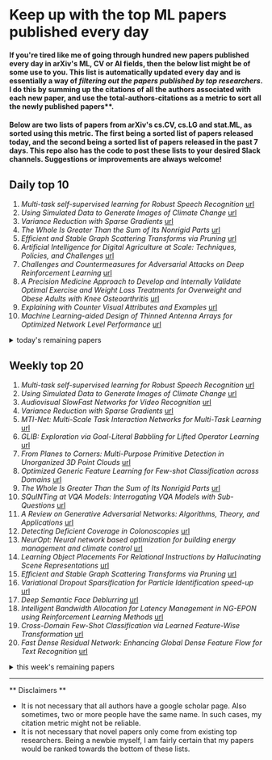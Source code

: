 # Keep up with the top ML papers published every day

#### If you're tired like me of going through hundred new papers published every day in arXiv's ML, CV or AI fields, then the below list might be of some use to you. This list is automatically updated every day and is essentially a way of *filtering out the papers published by top researchers*. I do this by summing up the citations of all the authors associated with each new paper, and use the total-authors-citations as a metric to sort all the newly published papers**. 

#### Below are two lists of papers from arXiv's cs.CV, cs.LG and stat.ML, as sorted using this metric. The first being a sorted list of papers released today, and the second being a sorted list of papers released in the past 7 days. This repo also has the code to post these lists to your desired Slack channels. Suggestions or improvements are always welcome!

## Daily top 10
1. *Multi-task self-supervised learning for Robust Speech Recognition* [url](http://arxiv.org/abs/2001.09239)
2. *Using Simulated Data to Generate Images of Climate Change* [url](http://arxiv.org/abs/2001.09531)
3. *Variance Reduction with Sparse Gradients* [url](http://arxiv.org/abs/2001.09623)
4. *The Whole Is Greater Than the Sum of Its Nonrigid Parts* [url](http://arxiv.org/abs/2001.09650)
5. *Efficient and Stable Graph Scattering Transforms via Pruning* [url](http://arxiv.org/abs/2001.09882)
6. *Artificial Intelligence for Digital Agriculture at Scale: Techniques, Policies, and Challenges* [url](http://arxiv.org/abs/2001.09786)
7. *Challenges and Countermeasures for Adversarial Attacks on Deep Reinforcement Learning* [url](http://arxiv.org/abs/2001.09684)
8. *A Precision Medicine Approach to Develop and Internally Validate Optimal Exercise and Weight Loss Treatments for Overweight and Obese Adults with Knee Osteoarthritis* [url](http://arxiv.org/abs/2001.09930)
9. *Explaining with Counter Visual Attributes and Examples* [url](http://arxiv.org/abs/2001.09671)
10. *Machine Learning-aided Design of Thinned Antenna Arrays for Optimized Network Level Performance* [url](http://arxiv.org/abs/2001.09335)
<details><summary>today's remaining papers</summary>
  <ol start=11>
    <li><i>CounterExample Guided Neural Synthesis</i> <a href="http://arxiv.org/abs/2001.09245">url</a></li>
    <li><i>A Lagrangian Dual Framework for Deep Neural Networks with Constraints</i> <a href="http://arxiv.org/abs/2001.09394">url</a></li>
    <li><i>Curriculum Audiovisual Learning</i> <a href="http://arxiv.org/abs/2001.09414">url</a></li>
    <li><i>Inference in Multi-Layer Networks with Matrix-Valued Unknowns</i> <a href="http://arxiv.org/abs/2001.09396">url</a></li>
    <li><i>Weakly Supervised Lesion Co-segmentation on CT Scans</i> <a href="http://arxiv.org/abs/2001.09174">url</a></li>
    <li><i>DP-CGAN: Differentially Private Synthetic Data and Label Generation</i> <a href="http://arxiv.org/abs/2001.09700">url</a></li>
    <li><i>PSC-Net: Learning Part Spatial Co-occurence for Occluded Pedestrian Detection</i> <a href="http://arxiv.org/abs/2001.09252">url</a></li>
    <li><i>Feature selection in machine learning: Rényi min-entropy vs Shannon entropy</i> <a href="http://arxiv.org/abs/2001.09654">url</a></li>
    <li><i>Improper Learning for Non-Stochastic Control</i> <a href="http://arxiv.org/abs/2001.09254">url</a></li>
    <li><i>The role of surrogate models in the development of digital twins of dynamic systems</i> <a href="http://arxiv.org/abs/2001.09292">url</a></li>
    <li><i>Temporal Pulses Driven Spiking Neural Network for Fast Object Recognition in Autonomous Driving</i> <a href="http://arxiv.org/abs/2001.09220">url</a></li>
    <li><i>Polygames: Improved Zero Learning</i> <a href="http://arxiv.org/abs/2001.09832">url</a></li>
    <li><i>A Visual Analytics Framework for Reviewing Streaming Performance Data</i> <a href="http://arxiv.org/abs/2001.09399">url</a></li>
    <li><i>Unsupervised Disentanglement of Pose, Appearance and Background from Images and Videos</i> <a href="http://arxiv.org/abs/2001.09518">url</a></li>
    <li><i>Imperfect ImaGANation: Implications of GANs Exacerbating Biases on Facial Data Augmentation and Snapchat Selfie Lenses</i> <a href="http://arxiv.org/abs/2001.09528">url</a></li>
    <li><i>VerSe: A Vertebrae Labelling and Segmentation Benchmark</i> <a href="http://arxiv.org/abs/2001.09193">url</a></li>
    <li><i>Brain Metastasis Segmentation Network Trained with Robustness to Annotations with Multiple False Negatives</i> <a href="http://arxiv.org/abs/2001.09501">url</a></li>
    <li><i>Rotation, Translation, and Cropping for Zero-Shot Generalization</i> <a href="http://arxiv.org/abs/2001.09908">url</a></li>
    <li><i>PCGRL: Procedural Content Generation via Reinforcement Learning</i> <a href="http://arxiv.org/abs/2001.09212">url</a></li>
    <li><i>One Explanation Does Not Fit All: The Promise of Interactive Explanations for Machine Learning Transparency</i> <a href="http://arxiv.org/abs/2001.09734">url</a></li>
    <li><i>Estimating heterogeneous treatment effects with right-censored data via causal survival forests</i> <a href="http://arxiv.org/abs/2001.09887">url</a></li>
    <li><i>Explainable Artificial Intelligence and Machine Learning: A reality rooted perspective</i> <a href="http://arxiv.org/abs/2001.09464">url</a></li>
    <li><i>Imputation for High-Dimensional Linear Regression</i> <a href="http://arxiv.org/abs/2001.09180">url</a></li>
    <li><i>Case Study: Predictive Fairness to Reduce Misdemeanor Recidivism Through Social Service Interventions</i> <a href="http://arxiv.org/abs/2001.09233">url</a></li>
    <li><i>Towards a Human-like Open-Domain Chatbot</i> <a href="http://arxiv.org/abs/2001.09977">url</a></li>
    <li><i>Gesticulator: A framework for semantically-aware speech-driven gesture generation</i> <a href="http://arxiv.org/abs/2001.09326">url</a></li>
    <li><i>Identification of Non-Linear RF Systems Using Backpropagation</i> <a href="http://arxiv.org/abs/2001.09877">url</a></li>
    <li><i>TiFL: A Tier-based Federated Learning System</i> <a href="http://arxiv.org/abs/2001.09249">url</a></li>
    <li><i>Visualisation of Medical Image Fusion and Translation for Accurate Diagnosis of High Grade Gliomas</i> <a href="http://arxiv.org/abs/2001.09535">url</a></li>
    <li><i>Tractable Reinforcement Learning of Signal Temporal Logic Objectives</i> <a href="http://arxiv.org/abs/2001.09467">url</a></li>
    <li><i>Abdominal multi-organ segmentation with cascaded convolutional and adversarial deep networks</i> <a href="http://arxiv.org/abs/2001.09521">url</a></li>
    <li><i>Competence Assessment as an Expert System for Human Resource Management: A Mathematical Approach</i> <a href="http://arxiv.org/abs/2001.09797">url</a></li>
    <li><i>Deep Graph Matching Consensus</i> <a href="http://arxiv.org/abs/2001.09621">url</a></li>
    <li><i>e-UDA: Efficient Unsupervised Domain Adaptation for Cross-Site Medical Image Segmentation</i> <a href="http://arxiv.org/abs/2001.09313">url</a></li>
    <li><i>Bayesian nonparametric shared multi-sequence time series segmentation</i> <a href="http://arxiv.org/abs/2001.09886">url</a></li>
    <li><i>Multimodal Data Fusion based on the Global Workspace Theory</i> <a href="http://arxiv.org/abs/2001.09485">url</a></li>
    <li><i>Markov-Chain Monte Carlo Approximation of the Ideal Observer using Generative Adversarial Networks</i> <a href="http://arxiv.org/abs/2001.09526">url</a></li>
    <li><i>Progressively-Growing AmbientGANs For Learning Stochastic Object Models From Imaging Measurements</i> <a href="http://arxiv.org/abs/2001.09523">url</a></li>
    <li><i>Learning Constraints from Locally-Optimal Demonstrations under Cost Function Uncertainty</i> <a href="http://arxiv.org/abs/2001.09336">url</a></li>
    <li><i>¶ILCRO: Making Importance Landscapes Flat Again</i> <a href="http://arxiv.org/abs/2001.09696">url</a></li>
    <li><i>Certified and fast computations with shallow covariance kernels</i> <a href="http://arxiv.org/abs/2001.09187">url</a></li>
    <li><i>An interpretable semi-supervised classifier using two different strategies for amended self-labeling</i> <a href="http://arxiv.org/abs/2001.09502">url</a></li>
    <li><i>The POLAR Framework: Polar Opposites Enable Interpretability of Pre-Trained Word Embeddings</i> <a href="http://arxiv.org/abs/2001.09876">url</a></li>
    <li><i>Coronary Artery Disease Diagnosis; Ranking the Significant Features Using Random Trees Model</i> <a href="http://arxiv.org/abs/2001.09841">url</a></li>
    <li><i>Model-Based Machine Learning for Joint Digital Backpropagation and PMD Compensation</i> <a href="http://arxiv.org/abs/2001.09277">url</a></li>
    <li><i>Following Instructions by Imagining and Reaching Visual Goals</i> <a href="http://arxiv.org/abs/2001.09373">url</a></li>
    <li><i>Tight Regret Bounds for Noisy Optimization of a Brownian Motion</i> <a href="http://arxiv.org/abs/2001.09327">url</a></li>
    <li><i>Multi-task Learning for Voice Trigger Detection</i> <a href="http://arxiv.org/abs/2001.09519">url</a></li>
    <li><i>FakeLocator: Robust Localization of GAN-Based Face Manipulations via Semantic Segmentation Networks with Bells and Whistles</i> <a href="http://arxiv.org/abs/2001.09598">url</a></li>
    <li><i>Weakly Supervised Few-shot Object Segmentation using Co-Attention with Visual and Semantic Inputs</i> <a href="http://arxiv.org/abs/2001.09540">url</a></li>
    <li><i>Survey of Network Intrusion Detection Methods from the Perspective of the Knowledge Discovery in Databases Process</i> <a href="http://arxiv.org/abs/2001.09697">url</a></li>
    <li><i>An Analysis of Word2Vec for the Italian Language</i> <a href="http://arxiv.org/abs/2001.09332">url</a></li>
    <li><i>Intent Classification in Question-Answering Using LSTM Architectures</i> <a href="http://arxiv.org/abs/2001.09330">url</a></li>
    <li><i>Learning a distance function with a Siamese network to localize anomalies in videos</i> <a href="http://arxiv.org/abs/2001.09189">url</a></li>
    <li><i>Crowd Scene Analysis by Output Encoding</i> <a href="http://arxiv.org/abs/2001.09556">url</a></li>
    <li><i>Look Closer to Ground Better: Weakly-Supervised Temporal Grounding of Sentence in Video</i> <a href="http://arxiv.org/abs/2001.09308">url</a></li>
    <li><i>GEDDnet: A Network for Gaze Estimation with Dilation and Decomposition</i> <a href="http://arxiv.org/abs/2001.09284">url</a></li>
    <li><i>Computing the Feedback Capacity of Finite State Channels using Reinforcement Learning</i> <a href="http://arxiv.org/abs/2001.09685">url</a></li>
    <li><i>End-to-End Vision-Based Adaptive Cruise Control (ACC) Using Deep Reinforcement Learning</i> <a href="http://arxiv.org/abs/2001.09181">url</a></li>
    <li><i>Reinforcement Learning-based Autoscaling of Workflows in the Cloud: A Survey</i> <a href="http://arxiv.org/abs/2001.09957">url</a></li>
    <li><i>Temporal Information Processing on Noisy Quantum Computers</i> <a href="http://arxiv.org/abs/2001.09498">url</a></li>
    <li><i>Stacked Auto Encoder Based Deep Reinforcement Learning for Online Resource Scheduling in Large-Scale MEC Networks</i> <a href="http://arxiv.org/abs/2001.09223">url</a></li>
    <li><i>Data Techniques For Online End-to-end Speech Recognition</i> <a href="http://arxiv.org/abs/2001.09221">url</a></li>
    <li><i>Naive Exploration is Optimal for Online LQR</i> <a href="http://arxiv.org/abs/2001.09576">url</a></li>
    <li><i>Handling noise in image deblurring via joint learning</i> <a href="http://arxiv.org/abs/2001.09730">url</a></li>
    <li><i>Algorithmic Fairness</i> <a href="http://arxiv.org/abs/2001.09784">url</a></li>
    <li><i>Multi-Modal Domain Adaptation for Fine-Grained Action Recognition</i> <a href="http://arxiv.org/abs/2001.09691">url</a></li>
    <li><i>Exploiting Unsupervised Inputs for Accurate Few-Shot Classification</i> <a href="http://arxiv.org/abs/2001.09849">url</a></li>
    <li><i>Further Boosting BERT-based Models by Duplicating Existing Layers: Some Intriguing Phenomena inside BERT</i> <a href="http://arxiv.org/abs/2001.09309">url</a></li>
    <li><i>Comparison of Syntactic and Semantic Representations of Programs in Neural Embeddings</i> <a href="http://arxiv.org/abs/2001.09201">url</a></li>
    <li><i>Comprehensive Analysis of Time Series Forecasting Using Neural Networks</i> <a href="http://arxiv.org/abs/2001.09547">url</a></li>
    <li><i>A Federated Learning Framework for Privacy-preserving and Parallel Training</i> <a href="http://arxiv.org/abs/2001.09782">url</a></li>
    <li><i>A Proof of Useful Work for Artificial Intelligence on the Blockchain</i> <a href="http://arxiv.org/abs/2001.09244">url</a></li>
    <li><i>The reproducing Stein kernel approach for post-hoc corrected sampling</i> <a href="http://arxiv.org/abs/2001.09266">url</a></li>
    <li><i>Constrained Upper Confidence Reinforcement Learning</i> <a href="http://arxiv.org/abs/2001.09377">url</a></li>
    <li><i>Explainable Active Learning (XAL): An Empirical Study of How Local Explanations Impact Annotator Experience</i> <a href="http://arxiv.org/abs/2001.09219">url</a></li>
    <li><i>Depthwise-STFT based separable Convolutional Neural Networks</i> <a href="http://arxiv.org/abs/2001.09912">url</a></li>
    <li><i>Heterogeneous Learning from Demonstration</i> <a href="http://arxiv.org/abs/2001.09569">url</a></li>
    <li><i>EEG fingerprinting: subject specific signature based on the aperiodic component of power spectrum</i> <a href="http://arxiv.org/abs/2001.09424">url</a></li>
    <li><i>aiTPR: Attribute Interaction-Tensor Product Representation for Image Caption</i> <a href="http://arxiv.org/abs/2001.09545">url</a></li>
    <li><i>Regime Switching Bandits</i> <a href="http://arxiv.org/abs/2001.09390">url</a></li>
    <li><i>On the Role of Receptive Field in Unsupervised Sim-to-Real Image Translation</i> <a href="http://arxiv.org/abs/2001.09257">url</a></li>
    <li><i>Convolution Neural Network Architecture Learning for Remote Sensing Scene Classification</i> <a href="http://arxiv.org/abs/2001.09614">url</a></li>
    <li><i>COR-GAN: Correlation-Capturing Convolutional Neural Networks for Generating Synthetic Healthcare Records</i> <a href="http://arxiv.org/abs/2001.09346">url</a></li>
    <li><i>Practical Approach of Knowledge Management in Medical Science</i> <a href="http://arxiv.org/abs/2001.09795">url</a></li>
    <li><i>Learning Preference-Based Similarities from Face Images using Siamese Multi-Task CNNs</i> <a href="http://arxiv.org/abs/2001.09371">url</a></li>
    <li><i>Developing Multi-Task Recommendations with Long-Term Rewards via Policy Distilled Reinforcement Learning</i> <a href="http://arxiv.org/abs/2001.09595">url</a></li>
    <li><i>A Novel Generative Neural Approach for InSAR Joint Phase Filtering and Coherence Estimation</i> <a href="http://arxiv.org/abs/2001.09631">url</a></li>
    <li><i>Detection of Thin Boundaries between Different Types of Anomalies in Outlier Detection using Enhanced Neural Networks</i> <a href="http://arxiv.org/abs/2001.09209">url</a></li>
    <li><i>Data-Driven Prediction Model of Components Shift during Reflow Process in Surface Mount Technology</i> <a href="http://arxiv.org/abs/2001.09619">url</a></li>
    <li><i>Optimization of Passive Chip Components Placement with Self-Alignment Effect for Advanced Surface Mounting Technology</i> <a href="http://arxiv.org/abs/2001.09612">url</a></li>
    <li><i>Bayesian optimization for backpropagation in Monte-Carlo tree search</i> <a href="http://arxiv.org/abs/2001.09325">url</a></li>
    <li><i>Learning the Hypotheses Space from data Part I: Learning Space and U-curve Property</i> <a href="http://arxiv.org/abs/2001.09532">url</a></li>
    <li><i>Valid distribution-free inferential models for prediction</i> <a href="http://arxiv.org/abs/2001.09225">url</a></li>
    <li><i>Performance Analysis and Comparison of Machine and Deep Learning Algorithms for IoT Data Classification</i> <a href="http://arxiv.org/abs/2001.09636">url</a></li>
    <li><i>GraphAF: a Flow-based Autoregressive Model for Molecular Graph Generation</i> <a href="http://arxiv.org/abs/2001.09382">url</a></li>
    <li><i>Machine Learning for a Music Glove Instrument</i> <a href="http://arxiv.org/abs/2001.09551">url</a></li>
    <li><i>Near real-time map building with multi-class image set labelling and classification of road conditions using convolutional neural networks</i> <a href="http://arxiv.org/abs/2001.09947">url</a></li>
    <li><i>Predicting Yield Performance of Parents in Plant Breeding: A Neural Collaborative Filtering Approach</i> <a href="http://arxiv.org/abs/2001.09902">url</a></li>
    <li><i>DRMIME: Differentiable Mutual Information and Matrix Exponential for Multi-Resolution Image Registration</i> <a href="http://arxiv.org/abs/2001.09865">url</a></li>
    <li><i>Uncertainty-based Modulation for Lifelong Learning</i> <a href="http://arxiv.org/abs/2001.09822">url</a></li>
    <li><i>Unconstrained Biometric Recognition: Summary of Recent SOCIA Lab. Research</i> <a href="http://arxiv.org/abs/2001.09703">url</a></li>
    <li><i>Estimation of high frequency nutrient concentrations from water quality surrogates using machine learning methods</i> <a href="http://arxiv.org/abs/2001.09695">url</a></li>
    <li><i>A Robust Real-Time Computing-based Environment Sensing System for Intelligent Vehicle</i> <a href="http://arxiv.org/abs/2001.09678">url</a></li>
    <li><i>Structural Information Learning Machinery: Learning from Observing, Associating, Optimizing, Decoding, and Abstracting</i> <a href="http://arxiv.org/abs/2001.09637">url</a></li>
    <li><i>Practical Fast Gradient Sign Attack against Mammographic Image Classifier</i> <a href="http://arxiv.org/abs/2001.09610">url</a></li>
    <li><i>Some Insights into Lifelong Reinforcement Learning Systems</i> <a href="http://arxiv.org/abs/2001.09608">url</a></li>
    <li><i>Genetic Programming for Evolving a Front of Interpretable Models for Data Visualisation</i> <a href="http://arxiv.org/abs/2001.09578">url</a></li>
    <li><i>Ensemble Noise Simulation to Handle Uncertainty about Gradient-based Adversarial Attacks</i> <a href="http://arxiv.org/abs/2001.09486">url</a></li>
    <li><i>SDOD:Real-time Segmenting and Detecting 3D Objects by Depth</i> <a href="http://arxiv.org/abs/2001.09425">url</a></li>
    <li><i>LiteMORT: A memory efficient gradient boosting tree system on adaptive compact distributions</i> <a href="http://arxiv.org/abs/2001.09419">url</a></li>
    <li><i>Deep Learning-based Image Compression with Trellis Coded Quantization</i> <a href="http://arxiv.org/abs/2001.09417">url</a></li>
    <li><i>Scene Text Recognition With Finer Grid Rectification</i> <a href="http://arxiv.org/abs/2001.09389">url</a></li>
    <li><i>AI-Powered GUI Attack and Its Defensive Methods</i> <a href="http://arxiv.org/abs/2001.09388">url</a></li>
    <li><i>Boosted and Differentially Private Ensembles of Decision Trees</i> <a href="http://arxiv.org/abs/2001.09384">url</a></li>
    <li><i>Particle-Gibbs Sampling For Bayesian Feature Allocation Models</i> <a href="http://arxiv.org/abs/2001.09367">url</a></li>
    <li><i>Robust Submodular Minimization with Applications to Cooperative Modeling</i> <a href="http://arxiv.org/abs/2001.09360">url</a></li>
    <li><i>On the Fairness of Randomized Trials for Recommendation With Heterogeneous Demographics and Beyond</i> <a href="http://arxiv.org/abs/2001.09328">url</a></li>
    <li><i>Learning Canonical Shape Space for Category-Level 6D Object Pose and Size Estimation</i> <a href="http://arxiv.org/abs/2001.09322">url</a></li>
    <li><i>Deep Reinforcement Learning based Blind mmWave MIMO Beam Alignment</i> <a href="http://arxiv.org/abs/2001.09251">url</a></li>
    <li><i>Modular network for high accuracy object detection</i> <a href="http://arxiv.org/abs/2001.09203">url</a></li>
    <li><i>A tutorial on the range variant of asymmetric numeral systems</i> <a href="http://arxiv.org/abs/2001.09186">url</a></li>
    <li><i>DALC: Distributed Automatic LSTM Customization for Fine-Grained Traffic Speed Prediction</i> <a href="http://arxiv.org/abs/2001.09821">url</a></li>
  </ol>
</details>

## Weekly top 20
1. *Multi-task self-supervised learning for Robust Speech Recognition* [url](http://arxiv.org/abs/2001.09239)
2. *Using Simulated Data to Generate Images of Climate Change* [url](http://arxiv.org/abs/2001.09531)
3. *Audiovisual SlowFast Networks for Video Recognition* [url](http://arxiv.org/abs/2001.08740)
4. *Variance Reduction with Sparse Gradients* [url](http://arxiv.org/abs/2001.09623)
5. *MTI-Net: Multi-Scale Task Interaction Networks for Multi-Task Learning* [url](http://arxiv.org/abs/2001.06902)
6. *GLIB: Exploration via Goal-Literal Babbling for Lifted Operator Learning* [url](http://arxiv.org/abs/2001.08299)
7. *From Planes to Corners: Multi-Purpose Primitive Detection in Unorganized 3D Point Clouds* [url](http://arxiv.org/abs/2001.07360)
8. *Optimized Generic Feature Learning for Few-shot Classification across Domains* [url](http://arxiv.org/abs/2001.07926)
9. *The Whole Is Greater Than the Sum of Its Nonrigid Parts* [url](http://arxiv.org/abs/2001.09650)
10. *SQuINTing at VQA Models: Interrogating VQA Models with Sub-Questions* [url](http://arxiv.org/abs/2001.06927)
11. *A Review on Generative Adversarial Networks: Algorithms, Theory, and Applications* [url](http://arxiv.org/abs/2001.06937)
12. *Detecting Deficient Coverage in Colonoscopies* [url](http://arxiv.org/abs/2001.08589)
13. *NeurOpt: Neural network based optimization for building energy management and climate control* [url](http://arxiv.org/abs/2001.07831)
14. *Learning Object Placements For Relational Instructions by Hallucinating Scene Representations* [url](http://arxiv.org/abs/2001.08481)
15. *Efficient and Stable Graph Scattering Transforms via Pruning* [url](http://arxiv.org/abs/2001.09882)
16. *Variational Dropout Sparsification for Particle Identification speed-up* [url](http://arxiv.org/abs/2001.07493)
17. *Deep Semantic Face Deblurring* [url](http://arxiv.org/abs/2001.06822)
18. *Intelligent Bandwidth Allocation for Latency Management in NG-EPON using Reinforcement Learning Methods* [url](http://arxiv.org/abs/2001.07698)
19. *Cross-Domain Few-Shot Classification via Learned Feature-Wise Transformation* [url](http://arxiv.org/abs/2001.08735)
20. *Fast Dense Residual Network: Enhancing Global Dense Feature Flow for Text Recognition* [url](http://arxiv.org/abs/2001.09021)
<details><summary>this week's remaining papers</summary>
  <ol start=21>
    <li><i>Multi-agent Motion Planning for Dense and Dynamic Environments via Deep Reinforcement Learning</i> <a href="http://arxiv.org/abs/2001.06627">url</a></li>
    <li><i>Causality based Feature Fusion for Brain NeuroDevelopmental Analysis</i> <a href="http://arxiv.org/abs/2001.08173">url</a></li>
    <li><i>The INTERSPEECH 2020 Deep Noise Suppression Challenge: Datasets, Subjective Speech Quality and Testing Framework</i> <a href="http://arxiv.org/abs/2001.08662">url</a></li>
    <li><i>Finding Optimal Points for Expensive Functions Using Adaptive RBF-Based Surrogate Model Via Uncertainty Quantification</i> <a href="http://arxiv.org/abs/2001.06858">url</a></li>
    <li><i>Big-Data Science in Porous Materials: Materials Genomics and Machine Learning</i> <a href="http://arxiv.org/abs/2001.06728">url</a></li>
    <li><i>Loss-annealed GAIL for sample efficient and stable Imitation Learning</i> <a href="http://arxiv.org/abs/2001.07798">url</a></li>
    <li><i>Deformation-aware Unpaired Image Translation for Pose Estimation on Laboratory Animals</i> <a href="http://arxiv.org/abs/2001.08601">url</a></li>
    <li><i>Machine Learning in Quantitative PET Imaging</i> <a href="http://arxiv.org/abs/2001.06597">url</a></li>
    <li><i>A multi-site study of a breast density deep learning model for full-field digital mammography and digital breast tomosynthesis exams</i> <a href="http://arxiv.org/abs/2001.08383">url</a></li>
    <li><i>Ternary Feature Masks: continual learning without any forgetting</i> <a href="http://arxiv.org/abs/2001.08714">url</a></li>
    <li><i>Information Compensation for Deep Conditional Generative Networks</i> <a href="http://arxiv.org/abs/2001.08559">url</a></li>
    <li><i>Model Reuse with Reduced Kernel Mean Embedding Specification</i> <a href="http://arxiv.org/abs/2001.07135">url</a></li>
    <li><i>Q-Learning in enormous action spaces via amortized approximate maximization</i> <a href="http://arxiv.org/abs/2001.08116">url</a></li>
    <li><i>Artificial Intelligence for Digital Agriculture at Scale: Techniques, Policies, and Challenges</i> <a href="http://arxiv.org/abs/2001.09786">url</a></li>
    <li><i>Interpretable End-to-end Urban Autonomous Driving with Latent Deep Reinforcement Learning</i> <a href="http://arxiv.org/abs/2001.08726">url</a></li>
    <li><i>Challenges and Countermeasures for Adversarial Attacks on Deep Reinforcement Learning</i> <a href="http://arxiv.org/abs/2001.09684">url</a></li>
    <li><i>SOLAR: Second-Order Loss and Attention for Image Retrieval</i> <a href="http://arxiv.org/abs/2001.08972">url</a></li>
    <li><i>Tensor-Based Grading: A Novel Patch-Based Grading Approach for the Analysis of Deformation Fields in Huntington's Disease</i> <a href="http://arxiv.org/abs/2001.08651">url</a></li>
    <li><i>A Precision Medicine Approach to Develop and Internally Validate Optimal Exercise and Weight Loss Treatments for Overweight and Obese Adults with Knee Osteoarthritis</i> <a href="http://arxiv.org/abs/2001.09930">url</a></li>
    <li><i>Zero-Reference Deep Curve Estimation for Low-Light Image Enhancement</i> <a href="http://arxiv.org/abs/2001.06826">url</a></li>
    <li><i>Lipreading using Temporal Convolutional Networks</i> <a href="http://arxiv.org/abs/2001.08702">url</a></li>
    <li><i>Graph Ordering: Towards the Optimal by Learning</i> <a href="http://arxiv.org/abs/2001.06631">url</a></li>
    <li><i>Explaining with Counter Visual Attributes and Examples</i> <a href="http://arxiv.org/abs/2001.09671">url</a></li>
    <li><i>Machine Learning-aided Design of Thinned Antenna Arrays for Optimized Network Level Performance</i> <a href="http://arxiv.org/abs/2001.09335">url</a></li>
    <li><i>Recovering Geometric Information with Learned Texture Perturbations</i> <a href="http://arxiv.org/abs/2001.07253">url</a></li>
    <li><i>Efficient Neural Architecture Search: A Broad Version</i> <a href="http://arxiv.org/abs/2001.06679">url</a></li>
    <li><i>Nested-Wasserstein Self-Imitation Learning for Sequence Generation</i> <a href="http://arxiv.org/abs/2001.06944">url</a></li>
    <li><i>Automatic Differentiation and Continuous Sensitivity Analysis of Rigid Body Dynamics</i> <a href="http://arxiv.org/abs/2001.08539">url</a></li>
    <li><i>On Last-Layer Algorithms for Classification: Decoupling Representation from Uncertainty Estimation</i> <a href="http://arxiv.org/abs/2001.08049">url</a></li>
    <li><i>Intelligent Chest X-ray Worklist Prioritization by CNNs: A Clinical Workflow Simulation</i> <a href="http://arxiv.org/abs/2001.08625">url</a></li>
    <li><i>Gradient Surgery for Multi-Task Learning</i> <a href="http://arxiv.org/abs/2001.06782">url</a></li>
    <li><i>Deep Learning for Sensor-based Human Activity Recognition: Overview, Challenges and Opportunities</i> <a href="http://arxiv.org/abs/2001.07416">url</a></li>
    <li><i>Scattering Features for Multimodal Gait Recognition</i> <a href="http://arxiv.org/abs/2001.08830">url</a></li>
    <li><i>Scaling Laws for Neural Language Models</i> <a href="http://arxiv.org/abs/2001.08361">url</a></li>
    <li><i>Universal Data Anomaly Detection via Inverse Generative Adversary Network</i> <a href="http://arxiv.org/abs/2001.08809">url</a></li>
    <li><i>A Classification-Based Approach to Semi-Supervised Clustering with Pairwise Constraints</i> <a href="http://arxiv.org/abs/2001.06720">url</a></li>
    <li><i>Plant Stem Segmentation Using Fast Ground Truth Generation</i> <a href="http://arxiv.org/abs/2001.08854">url</a></li>
    <li><i>See More, Know More: Unsupervised Video Object Segmentation with Co-Attention Siamese Networks</i> <a href="http://arxiv.org/abs/2001.06810">url</a></li>
    <li><i>CounterExample Guided Neural Synthesis</i> <a href="http://arxiv.org/abs/2001.09245">url</a></li>
    <li><i>A deep network for sinogram and CT image reconstruction</i> <a href="http://arxiv.org/abs/2001.07150">url</a></li>
    <li><i>Explaining Data-Driven Decisions made by AI Systems: The Counterfactual Approach</i> <a href="http://arxiv.org/abs/2001.07417">url</a></li>
    <li><i>Emergence of Pragmatics from Referential Game between Theory of Mind Agents</i> <a href="http://arxiv.org/abs/2001.07752">url</a></li>
    <li><i>Human-Aware Motion Deblurring</i> <a href="http://arxiv.org/abs/2001.06816">url</a></li>
    <li><i>CHAOS Challenge -- Combined (CT-MR) Healthy Abdominal Organ Segmentation</i> <a href="http://arxiv.org/abs/2001.06535">url</a></li>
    <li><i>Small, Accurate, and Fast Vehicle Re-ID on the Edge: the SAFR Approach</i> <a href="http://arxiv.org/abs/2001.08895">url</a></li>
    <li><i>Motion Classification using Kinematically Sifted ACGAN-Synthesized Radar Micro-Doppler Signatures</i> <a href="http://arxiv.org/abs/2001.08582">url</a></li>
    <li><i>Deep learning-based prediction of response to HER2-targeted neoadjuvant chemotherapy from pre-treatment dynamic breast MRI: A multi-institutional validation study</i> <a href="http://arxiv.org/abs/2001.08570">url</a></li>
    <li><i>A Lagrangian Dual Framework for Deep Neural Networks with Constraints</i> <a href="http://arxiv.org/abs/2001.09394">url</a></li>
    <li><i>Siamese Graph Neural Networks for Data Integration</i> <a href="http://arxiv.org/abs/2001.06543">url</a></li>
    <li><i>Learning to Control PDEs with Differentiable Physics</i> <a href="http://arxiv.org/abs/2001.07457">url</a></li>
    <li><i>Reinforcement Learning Based Vehicle-cell Association Algorithm for Highly Mobile Millimeter Wave Communication</i> <a href="http://arxiv.org/abs/2001.07915">url</a></li>
    <li><i>EventMapper: Detecting Real-World Physical Events Using Corroborative and Probabilistic Sources</i> <a href="http://arxiv.org/abs/2001.08700">url</a></li>
    <li><i>Curriculum Audiovisual Learning</i> <a href="http://arxiv.org/abs/2001.09414">url</a></li>
    <li><i>Distributionally Robust Bayesian Quadrature Optimization</i> <a href="http://arxiv.org/abs/2001.06814">url</a></li>
    <li><i>Digital synthesis of histological stains using micro-structured and multiplexed virtual staining of label-free tissue</i> <a href="http://arxiv.org/abs/2001.07267">url</a></li>
    <li><i>Towards naturalistic human neuroscience and neuroengineering: behavior mining in long-term video and neural recordings</i> <a href="http://arxiv.org/abs/2001.08349">url</a></li>
    <li><i>Learning Distributional Programs for Relational Autocompletion</i> <a href="http://arxiv.org/abs/2001.08603">url</a></li>
    <li><i>Filter Sketch for Network Pruning</i> <a href="http://arxiv.org/abs/2001.08514">url</a></li>
    <li><i>Memristor Hardware-Friendly Reinforcement Learning</i> <a href="http://arxiv.org/abs/2001.06930">url</a></li>
    <li><i>EMOPAIN Challenge 2020: Multimodal Pain Evaluation from Facial and Bodily Expressions</i> <a href="http://arxiv.org/abs/2001.07739">url</a></li>
    <li><i>Inference in Multi-Layer Networks with Matrix-Valued Unknowns</i> <a href="http://arxiv.org/abs/2001.09396">url</a></li>
    <li><i>Semi-Autoregressive Training Improves Mask-Predict Decoding</i> <a href="http://arxiv.org/abs/2001.08785">url</a></li>
    <li><i>Autonomous Control of a Line Follower Robot Using a Q-Learning Controller</i> <a href="http://arxiv.org/abs/2001.08841">url</a></li>
    <li><i>Weakly Supervised Lesion Co-segmentation on CT Scans</i> <a href="http://arxiv.org/abs/2001.09174">url</a></li>
    <li><i>Weakly-Supervised Lesion Segmentation on CT Scans using Co-Segmentation</i> <a href="http://arxiv.org/abs/2001.08590">url</a></li>
    <li><i>Convergence Time Optimization for Federated Learning over Wireless Networks</i> <a href="http://arxiv.org/abs/2001.07845">url</a></li>
    <li><i>Up to two billion times acceleration of scientific simulations with deep neural architecture search</i> <a href="http://arxiv.org/abs/2001.08055">url</a></li>
    <li><i>DP-CGAN: Differentially Private Synthetic Data and Label Generation</i> <a href="http://arxiv.org/abs/2001.09700">url</a></li>
    <li><i>Discovering Salient Anatomical Landmarks by Predicting Human Gaze</i> <a href="http://arxiv.org/abs/2001.08188">url</a></li>
    <li><i>DeepFL-IQA: Weak Supervision for Deep IQA Feature Learning</i> <a href="http://arxiv.org/abs/2001.08113">url</a></li>
    <li><i>Gated Path Selection Network for Semantic Segmentation</i> <a href="http://arxiv.org/abs/2001.06819">url</a></li>
    <li><i>SQLFlow: A Bridge between SQL and Machine Learning</i> <a href="http://arxiv.org/abs/2001.06846">url</a></li>
    <li><i>Adaptive Loss Function for Super Resolution Neural Networks Using Convex Optimization Techniques</i> <a href="http://arxiv.org/abs/2001.07766">url</a></li>
    <li><i>TVR: A Large-Scale Dataset for Video-Subtitle Moment Retrieval</i> <a href="http://arxiv.org/abs/2001.09099">url</a></li>
    <li><i>Simple and Effective Graph Autoencoders with One-Hop Linear Models</i> <a href="http://arxiv.org/abs/2001.07614">url</a></li>
    <li><i>FixMatch: Simplifying Semi-Supervised Learning with Consistency and Confidence</i> <a href="http://arxiv.org/abs/2001.07685">url</a></li>
    <li><i>Target-Embedding Autoencoders for Supervised Representation Learning</i> <a href="http://arxiv.org/abs/2001.08345">url</a></li>
    <li><i>Distributed Gaussian Mean Estimation under Communication Constraints: Optimal Rates and Communication-Efficient Algorithms</i> <a href="http://arxiv.org/abs/2001.08877">url</a></li>
    <li><i>PSC-Net: Learning Part Spatial Co-occurence for Occluded Pedestrian Detection</i> <a href="http://arxiv.org/abs/2001.09252">url</a></li>
    <li><i>Feature selection in machine learning: Rényi min-entropy vs Shannon entropy</i> <a href="http://arxiv.org/abs/2001.09654">url</a></li>
    <li><i>Text Extraction and Restoration of Old Handwritten Documents</i> <a href="http://arxiv.org/abs/2001.08742">url</a></li>
    <li><i>Segmentation of Retinal Low-Cost Optical Coherence Tomography Images using Deep Learning</i> <a href="http://arxiv.org/abs/2001.08480">url</a></li>
    <li><i>Improper Learning for Non-Stochastic Control</i> <a href="http://arxiv.org/abs/2001.09254">url</a></li>
    <li><i>Automatic phantom test pattern classification through transfer learning with deep neural networks</i> <a href="http://arxiv.org/abs/2001.08189">url</a></li>
    <li><i>An interpretable neural network model through piecewise linear approximation</i> <a href="http://arxiv.org/abs/2001.07119">url</a></li>
    <li><i>The role of surrogate models in the development of digital twins of dynamic systems</i> <a href="http://arxiv.org/abs/2001.09292">url</a></li>
    <li><i>Temporal Pulses Driven Spiking Neural Network for Fast Object Recognition in Autonomous Driving</i> <a href="http://arxiv.org/abs/2001.09220">url</a></li>
    <li><i>Zero-Shot Video Object Segmentation via Attentive Graph Neural Networks</i> <a href="http://arxiv.org/abs/2001.06807">url</a></li>
    <li><i>ResDepth: Learned Residual Stereo Reconstruction</i> <a href="http://arxiv.org/abs/2001.08026">url</a></li>
    <li><i>Instance Segmentation of Visible and Occluded Regions for Finding and Picking Target from a Pile of Objects</i> <a href="http://arxiv.org/abs/2001.07475">url</a></li>
    <li><i>Joint Learning of Instance and Semantic Segmentation for Robotic Pick-and-Place with Heavy Occlusions in Clutter</i> <a href="http://arxiv.org/abs/2001.07481">url</a></li>
    <li><i>Polygames: Improved Zero Learning</i> <a href="http://arxiv.org/abs/2001.09832">url</a></li>
    <li><i>A Visual Analytics Framework for Reviewing Streaming Performance Data</i> <a href="http://arxiv.org/abs/2001.09399">url</a></li>
    <li><i>Unsupervised Domain Adaptation for Neural Machine Translation with Iterative Back Translation</i> <a href="http://arxiv.org/abs/2001.08140">url</a></li>
    <li><i>Counterexamples to "The Blessings of Multiple Causes" by Wang and Blei</i> <a href="http://arxiv.org/abs/2001.06555">url</a></li>
    <li><i>Adapting Grad-CAM for Embedding Networks</i> <a href="http://arxiv.org/abs/2001.06538">url</a></li>
    <li><i>Adaptive Parameterization for Neural Dialogue Generation</i> <a href="http://arxiv.org/abs/2001.06626">url</a></li>
    <li><i>Unsupervised Disentanglement of Pose, Appearance and Background from Images and Videos</i> <a href="http://arxiv.org/abs/2001.09518">url</a></li>
    <li><i>PDE-based Group Equivariant Convolutional Neural Networks</i> <a href="http://arxiv.org/abs/2001.09046">url</a></li>
    <li><i>Memory capacity of neural networks with threshold and ReLU activations</i> <a href="http://arxiv.org/abs/2001.06938">url</a></li>
    <li><i>Imperfect ImaGANation: Implications of GANs Exacerbating Biases on Facial Data Augmentation and Snapchat Selfie Lenses</i> <a href="http://arxiv.org/abs/2001.09528">url</a></li>
    <li><i>Performance of a Deep Neural Network at Detecting North Atlantic Right Whale Upcalls</i> <a href="http://arxiv.org/abs/2001.09127">url</a></li>
    <li><i>VerSe: A Vertebrae Labelling and Segmentation Benchmark</i> <a href="http://arxiv.org/abs/2001.09193">url</a></li>
    <li><i>Brain Metastasis Segmentation Network Trained with Robustness to Annotations with Multiple False Negatives</i> <a href="http://arxiv.org/abs/2001.09501">url</a></li>
    <li><i>Active Learning for Entity Alignment</i> <a href="http://arxiv.org/abs/2001.08943">url</a></li>
    <li><i>Active Perception with A Monocular Camera for Multiscopic Vision</i> <a href="http://arxiv.org/abs/2001.08212">url</a></li>
    <li><i>Rotation, Translation, and Cropping for Zero-Shot Generalization</i> <a href="http://arxiv.org/abs/2001.09908">url</a></li>
    <li><i>PCGRL: Procedural Content Generation via Reinforcement Learning</i> <a href="http://arxiv.org/abs/2001.09212">url</a></li>
    <li><i>One Explanation Does Not Fit All: The Promise of Interactive Explanations for Machine Learning Transparency</i> <a href="http://arxiv.org/abs/2001.09734">url</a></li>
    <li><i>Pre-training via Leveraging Assisting Languages and Data Selection for Neural Machine Translation</i> <a href="http://arxiv.org/abs/2001.08353">url</a></li>
    <li><i>CheckThat! at CLEF 2020: Enabling the Automatic Identification and Verification of Claims in Social Media</i> <a href="http://arxiv.org/abs/2001.08546">url</a></li>
    <li><i>Estimating heterogeneous treatment effects with right-censored data via causal survival forests</i> <a href="http://arxiv.org/abs/2001.09887">url</a></li>
    <li><i>I Feel I Feel You: A Theory of Mind Experiment in Games</i> <a href="http://arxiv.org/abs/2001.08656">url</a></li>
    <li><i>Towards More Efficient and Effective Inference: The Joint Decision of Multi-Participants</i> <a href="http://arxiv.org/abs/2001.06774">url</a></li>
    <li><i>Learning Compositional Neural Information Fusion for Human Parsing</i> <a href="http://arxiv.org/abs/2001.06804">url</a></li>
    <li><i>Cut-Based Graph Learning Networks to Discover Compositional Structure of Sequential Video Data</i> <a href="http://arxiv.org/abs/2001.07613">url</a></li>
    <li><i>NETNet: Neighbor Erasing and Transferring Network for Better Single Shot Object Detection</i> <a href="http://arxiv.org/abs/2001.06690">url</a></li>
    <li><i>MagNet: Discovering Multi-agent Interaction Dynamics using Neural Network</i> <a href="http://arxiv.org/abs/2001.09001">url</a></li>
    <li><i>Contextualized Embeddings in Named-Entity Recognition: An Empirical Study on Generalization</i> <a href="http://arxiv.org/abs/2001.08053">url</a></li>
    <li><i>Generalization Bounds and Representation Learning for Estimation of Potential Outcomes and Causal Effects</i> <a href="http://arxiv.org/abs/2001.07426">url</a></li>
    <li><i>Engineering AI Systems: A Research Agenda</i> <a href="http://arxiv.org/abs/2001.07522">url</a></li>
    <li><i>Explainable Artificial Intelligence and Machine Learning: A reality rooted perspective</i> <a href="http://arxiv.org/abs/2001.09464">url</a></li>
    <li><i>Low-rank Gradient Approximation For Memory-Efficient On-device Training of Deep Neural Network</i> <a href="http://arxiv.org/abs/2001.08885">url</a></li>
    <li><i>DLGA-PDE: Discovery of PDEs with incomplete candidate library via combination of deep learning and genetic algorithm</i> <a href="http://arxiv.org/abs/2001.07305">url</a></li>
    <li><i>On the infinite width limit of neural networks with a standard parameterization</i> <a href="http://arxiv.org/abs/2001.07301">url</a></li>
    <li><i>Compressive MRI quantification using convex spatiotemporal priors and deep auto-encoders</i> <a href="http://arxiv.org/abs/2001.08746">url</a></li>
    <li><i>Imputation for High-Dimensional Linear Regression</i> <a href="http://arxiv.org/abs/2001.09180">url</a></li>
    <li><i>From Nesterov's Estimate Sequence to Riemannian Acceleration</i> <a href="http://arxiv.org/abs/2001.08876">url</a></li>
    <li><i>Pruning Neural Belief Propagation Decoders</i> <a href="http://arxiv.org/abs/2001.07464">url</a></li>
    <li><i>Channel Pruning via Automatic Structure Search</i> <a href="http://arxiv.org/abs/2001.08565">url</a></li>
    <li><i>Regularized Cycle Consistent Generative Adversarial Network for Anomaly Detection</i> <a href="http://arxiv.org/abs/2001.06591">url</a></li>
    <li><i>Case Study: Predictive Fairness to Reduce Misdemeanor Recidivism Through Social Service Interventions</i> <a href="http://arxiv.org/abs/2001.09233">url</a></li>
    <li><i>Projection based Active Gaussian Process Regression for Pareto Front Modeling</i> <a href="http://arxiv.org/abs/2001.07072">url</a></li>
    <li><i>Classifying Wikipedia in a fine-grained hierarchy: what graphs can contribute</i> <a href="http://arxiv.org/abs/2001.07558">url</a></li>
    <li><i>Multi-objective Neural Architecture Search via Non-stationary Policy Gradient</i> <a href="http://arxiv.org/abs/2001.08437">url</a></li>
    <li><i>Stacked Adversarial Network for Zero-Shot Sketch based Image Retrieval</i> <a href="http://arxiv.org/abs/2001.06657">url</a></li>
    <li><i>Towards a Human-like Open-Domain Chatbot</i> <a href="http://arxiv.org/abs/2001.09977">url</a></li>
    <li><i>Disassembling the Dataset: A Camera Alignment Mechanism for Multiple Tasks in Person Re-identification</i> <a href="http://arxiv.org/abs/2001.08680">url</a></li>
    <li><i>FD-GAN: Generative Adversarial Networks with Fusion-discriminator for Single Image Dehazing</i> <a href="http://arxiv.org/abs/2001.06968">url</a></li>
    <li><i>BARNet: Bilinear Attention Network with Adaptive Receptive Field for Surgical Instrument Segmentation</i> <a href="http://arxiv.org/abs/2001.07093">url</a></li>
    <li><i>Gesticulator: A framework for semantically-aware speech-driven gesture generation</i> <a href="http://arxiv.org/abs/2001.09326">url</a></li>
    <li><i>Facial Feedback for Reinforcement Learning: A Case Study and Offline Analysis Using the TAMER Framework</i> <a href="http://arxiv.org/abs/2001.08703">url</a></li>
    <li><i>Adaptive Stochastic Optimization</i> <a href="http://arxiv.org/abs/2001.06699">url</a></li>
    <li><i>Identification of Non-Linear RF Systems Using Backpropagation</i> <a href="http://arxiv.org/abs/2001.09877">url</a></li>
    <li><i>TiFL: A Tier-based Federated Learning System</i> <a href="http://arxiv.org/abs/2001.09249">url</a></li>
    <li><i>R2DE: a NLP approach to estimating IRT parameters of newly generated questions</i> <a href="http://arxiv.org/abs/2001.07569">url</a></li>
    <li><i>The Reciprocal Bayesian LASSO</i> <a href="http://arxiv.org/abs/2001.08327">url</a></li>
    <li><i>Stochastic Item Descent Method for Large Scale Equal Circle Packing Problem</i> <a href="http://arxiv.org/abs/2001.08540">url</a></li>
    <li><i>Adversarial Attack on Community Detection by Hiding Individuals</i> <a href="http://arxiv.org/abs/2001.07933">url</a></li>
    <li><i>Visualisation of Medical Image Fusion and Translation for Accurate Diagnosis of High Grade Gliomas</i> <a href="http://arxiv.org/abs/2001.09535">url</a></li>
    <li><i>Chameleon: Adaptive Code Optimization for Expedited Deep Neural Network Compilation</i> <a href="http://arxiv.org/abs/2001.08743">url</a></li>
    <li><i>Detecting Face2Face Facial Reenactment in Videos</i> <a href="http://arxiv.org/abs/2001.07444">url</a></li>
    <li><i>A Transfer Learning Approach to Cross-Modal Object Recognition: From Visual Observation to Robotic Haptic Exploration</i> <a href="http://arxiv.org/abs/2001.06673">url</a></li>
    <li><i>Joint Geographical and Temporal Modeling based on Matrix Factorization for Point-of-Interest Recommendation</i> <a href="http://arxiv.org/abs/2001.08961">url</a></li>
    <li><i>Tractable Reinforcement Learning of Signal Temporal Logic Objectives</i> <a href="http://arxiv.org/abs/2001.09467">url</a></li>
    <li><i>Abdominal multi-organ segmentation with cascaded convolutional and adversarial deep networks</i> <a href="http://arxiv.org/abs/2001.09521">url</a></li>
    <li><i>A Bayesian Long Short-Term Memory Model for Value at Risk and Expected Shortfall Joint Forecasting</i> <a href="http://arxiv.org/abs/2001.08374">url</a></li>
    <li><i>Deceptive AI Explanations: Creation and Detection</i> <a href="http://arxiv.org/abs/2001.07641">url</a></li>
    <li><i>Competence Assessment as an Expert System for Human Resource Management: A Mathematical Approach</i> <a href="http://arxiv.org/abs/2001.09797">url</a></li>
    <li><i>Deep Graph Matching Consensus</i> <a href="http://arxiv.org/abs/2001.09621">url</a></li>
    <li><i>Neighborhood Structure Assisted Non-negative Matrix Factorization and its Application in Unsupervised Point Anomaly Detection</i> <a href="http://arxiv.org/abs/2001.06541">url</a></li>
    <li><i>Machine Learning assisted Handover and Resource Management for Cellular Connected Drones</i> <a href="http://arxiv.org/abs/2001.07937">url</a></li>
    <li><i>Local Policy Optimization for Trajectory-Centric Reinforcement Learning</i> <a href="http://arxiv.org/abs/2001.08092">url</a></li>
    <li><i>e-UDA: Efficient Unsupervised Domain Adaptation for Cross-Site Medical Image Segmentation</i> <a href="http://arxiv.org/abs/2001.09313">url</a></li>
    <li><i>Secure and Robust Machine Learning for Healthcare: A Survey</i> <a href="http://arxiv.org/abs/2001.08103">url</a></li>
    <li><i>Evaluating Weakly Supervised Object Localization Methods Right</i> <a href="http://arxiv.org/abs/2001.07437">url</a></li>
    <li><i>Bayesian nonparametric shared multi-sequence time series segmentation</i> <a href="http://arxiv.org/abs/2001.09886">url</a></li>
    <li><i>Multimodal Data Fusion based on the Global Workspace Theory</i> <a href="http://arxiv.org/abs/2001.09485">url</a></li>
    <li><i>Accelerating the Registration of Image Sequences by Spatio-temporal Multilevel Strategies</i> <a href="http://arxiv.org/abs/2001.06613">url</a></li>
    <li><i>Markov-Chain Monte Carlo Approximation of the Ideal Observer using Generative Adversarial Networks</i> <a href="http://arxiv.org/abs/2001.09526">url</a></li>
    <li><i>Progressively-Growing AmbientGANs For Learning Stochastic Object Models From Imaging Measurements</i> <a href="http://arxiv.org/abs/2001.09523">url</a></li>
    <li><i>Polarimetric Guided Nonlocal Means Covariance Matrix Estimation for Defoliation Mapping</i> <a href="http://arxiv.org/abs/2001.08976">url</a></li>
    <li><i>Learning Constraints from Locally-Optimal Demonstrations under Cost Function Uncertainty</i> <a href="http://arxiv.org/abs/2001.09336">url</a></li>
    <li><i>¶ILCRO: Making Importance Landscapes Flat Again</i> <a href="http://arxiv.org/abs/2001.09696">url</a></li>
    <li><i>Active and Incremental Learning with Weak Supervision</i> <a href="http://arxiv.org/abs/2001.07100">url</a></li>
    <li><i>Certified and fast computations with shallow covariance kernels</i> <a href="http://arxiv.org/abs/2001.09187">url</a></li>
    <li><i>Weakly Supervised Temporal Action Localization Using Deep Metric Learning</i> <a href="http://arxiv.org/abs/2001.07793">url</a></li>
    <li><i>An interpretable semi-supervised classifier using two different strategies for amended self-labeling</i> <a href="http://arxiv.org/abs/2001.09502">url</a></li>
    <li><i>Machine Learning for Network Slicing Resource Management: A Comprehensive Survey</i> <a href="http://arxiv.org/abs/2001.07974">url</a></li>
    <li><i>The POLAR Framework: Polar Opposites Enable Interpretability of Pre-Trained Word Embeddings</i> <a href="http://arxiv.org/abs/2001.09876">url</a></li>
    <li><i>Unsupervised Representation Disentanglement using Cross Domain Features and Adversarial Learning in Variational Autoencoder based Voice Conversion</i> <a href="http://arxiv.org/abs/2001.07849">url</a></li>
    <li><i>Coronary Artery Disease Diagnosis; Ranking the Significant Features Using Random Trees Model</i> <a href="http://arxiv.org/abs/2001.09841">url</a></li>
    <li><i>Model-Based Machine Learning for Joint Digital Backpropagation and PMD Compensation</i> <a href="http://arxiv.org/abs/2001.09277">url</a></li>
    <li><i>Intelligent Road Inspection with Advanced Machine Learning; Hybrid Prediction Models for Smart Mobility and Transportation Maintenance Systems</i> <a href="http://arxiv.org/abs/2001.08583">url</a></li>
    <li><i>Massif: Interactive Interpretation of Adversarial Attacks on Deep Learning</i> <a href="http://arxiv.org/abs/2001.07769">url</a></li>
    <li><i>FlexiBO: Cost-Aware Multi-Objective Optimization of Deep Neural Networks</i> <a href="http://arxiv.org/abs/2001.06588">url</a></li>
    <li><i>Training Neural Network Controllers Using Control Barrier Functions in the Presence of Disturbances</i> <a href="http://arxiv.org/abs/2001.08088">url</a></li>
    <li><i>Keyword-based Topic Modeling and Keyword Selection</i> <a href="http://arxiv.org/abs/2001.07866">url</a></li>
    <li><i>Observer variation-aware medical image segmentation by combining deep learning and surrogate-assisted genetic algorithms</i> <a href="http://arxiv.org/abs/2001.08552">url</a></li>
    <li><i>An End-to-end Deep Learning Approach for Landmark Detection and Matching in Medical Images</i> <a href="http://arxiv.org/abs/2001.07434">url</a></li>
    <li><i>Towards Comparability in Non-Intrusive Load Monitoring: On Data and Performance Evaluation</i> <a href="http://arxiv.org/abs/2001.07708">url</a></li>
    <li><i>Following Instructions by Imagining and Reaching Visual Goals</i> <a href="http://arxiv.org/abs/2001.09373">url</a></li>
    <li><i>Compressing Language Models using Doped Kronecker Products</i> <a href="http://arxiv.org/abs/2001.08896">url</a></li>
    <li><i>Character-independent font identification</i> <a href="http://arxiv.org/abs/2001.08893">url</a></li>
    <li><i>Neural Style Difference Transfer and Its Application to Font Generation</i> <a href="http://arxiv.org/abs/2001.07321">url</a></li>
    <li><i>Low-Complexity LSTM Training and Inference with FloatSD8 Weight Representation</i> <a href="http://arxiv.org/abs/2001.08450">url</a></li>
    <li><i>RGB-D Odometry and SLAM</i> <a href="http://arxiv.org/abs/2001.06875">url</a></li>
    <li><i>Sensor-based Continuous Authentication of Smartphones' Users Using Behavioral Biometrics: A Survey</i> <a href="http://arxiv.org/abs/2001.08578">url</a></li>
    <li><i>Tight Regret Bounds for Noisy Optimization of a Brownian Motion</i> <a href="http://arxiv.org/abs/2001.09327">url</a></li>
    <li><i>Multi-task Learning for Voice Trigger Detection</i> <a href="http://arxiv.org/abs/2001.09519">url</a></li>
    <li><i>Media Forensics and DeepFakes: an overview</i> <a href="http://arxiv.org/abs/2001.06564">url</a></li>
    <li><i>FakeLocator: Robust Localization of GAN-Based Face Manipulations via Semantic Segmentation Networks with Bells and Whistles</i> <a href="http://arxiv.org/abs/2001.09598">url</a></li>
    <li><i>Weakly Supervised Few-shot Object Segmentation using Co-Attention with Visual and Semantic Inputs</i> <a href="http://arxiv.org/abs/2001.09540">url</a></li>
    <li><i>Random Matrix Theory Proves that Deep Learning Representations of GAN-data Behave as Gaussian Mixtures</i> <a href="http://arxiv.org/abs/2001.08370">url</a></li>
    <li><i>Optimal estimation of sparse topic models</i> <a href="http://arxiv.org/abs/2001.07861">url</a></li>
    <li><i>Zeroth-Order Algorithms for Nonconvex Minimax Problems with Improved Complexities</i> <a href="http://arxiv.org/abs/2001.07819">url</a></li>
    <li><i>Survey of Network Intrusion Detection Methods from the Perspective of the Knowledge Discovery in Databases Process</i> <a href="http://arxiv.org/abs/2001.09697">url</a></li>
    <li><i>PairNets: Novel Fast Shallow Artificial Neural Networks on Partitioned Subspaces</i> <a href="http://arxiv.org/abs/2001.08886">url</a></li>
    <li><i>Geometric Proxies for Live RGB-D Stream Enhancement and Consolidation</i> <a href="http://arxiv.org/abs/2001.07577">url</a></li>
    <li><i>Plane Pair Matching for Efficient 3D View Registration</i> <a href="http://arxiv.org/abs/2001.07058">url</a></li>
    <li><i>Expected Information Maximization: Using the I-Projection for Mixture Density Estimation</i> <a href="http://arxiv.org/abs/2001.08682">url</a></li>
    <li><i>Attention! A Lightweight 2D Hand Pose Estimation Approach</i> <a href="http://arxiv.org/abs/2001.08047">url</a></li>
    <li><i>A Simple Model for Portable and Fast Prediction of Execution Time and Power Consumption of GPU Kernels</i> <a href="http://arxiv.org/abs/2001.07104">url</a></li>
    <li><i>Graph Constrained Reinforcement Learning for Natural Language Action Spaces</i> <a href="http://arxiv.org/abs/2001.08837">url</a></li>
    <li><i>Intent Classification in Question-Answering Using LSTM Architectures</i> <a href="http://arxiv.org/abs/2001.09330">url</a></li>
    <li><i>An Analysis of Word2Vec for the Italian Language</i> <a href="http://arxiv.org/abs/2001.09332">url</a></li>
    <li><i>TEASER: Fast and Certifiable Point Cloud Registration</i> <a href="http://arxiv.org/abs/2001.07715">url</a></li>
    <li><i>Theoretically Expressive and Edge-aware Graph Learning</i> <a href="http://arxiv.org/abs/2001.09005">url</a></li>
    <li><i>RatLesNetv2: A Fully Convolutional Network for Rodent Brain Lesion Segmentation</i> <a href="http://arxiv.org/abs/2001.09138">url</a></li>
    <li><i>Learning a distance function with a Siamese network to localize anomalies in videos</i> <a href="http://arxiv.org/abs/2001.09189">url</a></li>
    <li><i>UniPose: Unified Human Pose Estimation in Single Images and Videos</i> <a href="http://arxiv.org/abs/2001.08095">url</a></li>
    <li><i>Best Arm Identification for Cascading Bandits in the Fixed Confidence Setting</i> <a href="http://arxiv.org/abs/2001.08655">url</a></li>
    <li><i>6D Object Pose Regression via Supervised Learning on Point Clouds</i> <a href="http://arxiv.org/abs/2001.08942">url</a></li>
    <li><i>Fundamental Limits of Testing the Independence of Irrelevant Alternatives in Discrete Choice</i> <a href="http://arxiv.org/abs/2001.07042">url</a></li>
    <li><i>Crowd Scene Analysis by Output Encoding</i> <a href="http://arxiv.org/abs/2001.09556">url</a></li>
    <li><i>PoWER-BERT: Accelerating BERT inference for Classification Tasks</i> <a href="http://arxiv.org/abs/2001.08950">url</a></li>
    <li><i>Look Closer to Ground Better: Weakly-Supervised Temporal Grounding of Sentence in Video</i> <a href="http://arxiv.org/abs/2001.09308">url</a></li>
    <li><i>Autocamera Calibration for traffic surveillance cameras with wide angle lenses</i> <a href="http://arxiv.org/abs/2001.07243">url</a></li>
    <li><i>When Wireless Security Meets Machine Learning: Motivation, Challenges, and Research Directions</i> <a href="http://arxiv.org/abs/2001.08883">url</a></li>
    <li><i>Towards Automatic Clustering Analysis using Traces of Information Gain: The InfoGuide Method</i> <a href="http://arxiv.org/abs/2001.08677">url</a></li>
    <li><i>Algebraic and Analytic Approaches for Parameter Learning in Mixture Models</i> <a href="http://arxiv.org/abs/2001.06776">url</a></li>
    <li><i>GEDDnet: A Network for Gaze Estimation with Dilation and Decomposition</i> <a href="http://arxiv.org/abs/2001.09284">url</a></li>
    <li><i>Simple and Effective Prevention of Mode Collapse in Deep One-Class Classification</i> <a href="http://arxiv.org/abs/2001.08873">url</a></li>
    <li><i>Towards A Controllable Disentanglement Network</i> <a href="http://arxiv.org/abs/2001.08572">url</a></li>
    <li><i>Deep Metric Structured Learning For Facial Expression Recognition</i> <a href="http://arxiv.org/abs/2001.06612">url</a></li>
    <li><i>On Solving Cooperative MARL Problems with a Few Good Experiences</i> <a href="http://arxiv.org/abs/2001.07993">url</a></li>
    <li><i>An Explicit Local and Global Representation Disentanglement Framework with Applications in Deep Clustering and Unsupervised Object Detection</i> <a href="http://arxiv.org/abs/2001.08957">url</a></li>
    <li><i>Normalization of Input-output Shared Embeddings in Text Generation Models</i> <a href="http://arxiv.org/abs/2001.07885">url</a></li>
    <li><i>Dynamic multi-object Gaussian process models: A framework for data-driven functional modelling of human joints</i> <a href="http://arxiv.org/abs/2001.07904">url</a></li>
    <li><i>Elephant in the Room: An Evaluation Framework for Assessing Adversarial Examples in NLP</i> <a href="http://arxiv.org/abs/2001.07820">url</a></li>
    <li><i>Learning Deformable Registration of Medical Images with Anatomical Constraints</i> <a href="http://arxiv.org/abs/2001.07183">url</a></li>
    <li><i>LRF-Net: Learning Local Reference Frames for 3D Local Shape Description and Matching</i> <a href="http://arxiv.org/abs/2001.07832">url</a></li>
    <li><i>CodeReef: an open platform for portable MLOps, reusable automation actions and reproducible benchmarking</i> <a href="http://arxiv.org/abs/2001.07935">url</a></li>
    <li><i>SceneEncoder: Scene-Aware Semantic Segmentation of Point Clouds with A Learnable Scene Descriptor</i> <a href="http://arxiv.org/abs/2001.09087">url</a></li>
    <li><i>Computing the Feedback Capacity of Finite State Channels using Reinforcement Learning</i> <a href="http://arxiv.org/abs/2001.09685">url</a></li>
    <li><i>Harmonic Convolutional Networks based on Discrete Cosine Transform</i> <a href="http://arxiv.org/abs/2001.06570">url</a></li>
    <li><i>A Foreground-background Parallel Compression with Residual Encoding for Surveillance Video</i> <a href="http://arxiv.org/abs/2001.06590">url</a></li>
    <li><i>A Deep Learning Algorithm for High-Dimensional Exploratory Item Factor Analysis</i> <a href="http://arxiv.org/abs/2001.07859">url</a></li>
    <li><i>End-to-End Vision-Based Adaptive Cruise Control (ACC) Using Deep Reinforcement Learning</i> <a href="http://arxiv.org/abs/2001.09181">url</a></li>
    <li><i>Block-wise Scrambled Image Recognition Using Adaptation Network</i> <a href="http://arxiv.org/abs/2001.07761">url</a></li>
    <li><i>Cooperative Highway Work Zone Merge Control based on Reinforcement Learning in A Connected and Automated Environment</i> <a href="http://arxiv.org/abs/2001.08581">url</a></li>
    <li><i>Applying Recent Innovations from NLP to MOOC Student Course Trajectory Modeling</i> <a href="http://arxiv.org/abs/2001.08333">url</a></li>
    <li><i>Bayesian Optimization for Policy Search in High-Dimensional Systems via Automatic Domain Selection</i> <a href="http://arxiv.org/abs/2001.07394">url</a></li>
    <li><i>A Fixation-based 360° Benchmark Dataset for Salient Object Detection</i> <a href="http://arxiv.org/abs/2001.07960">url</a></li>
    <li><i>Reinforcement Learning-based Autoscaling of Workflows in the Cloud: A Survey</i> <a href="http://arxiv.org/abs/2001.09957">url</a></li>
    <li><i>Temporal Information Processing on Noisy Quantum Computers</i> <a href="http://arxiv.org/abs/2001.09498">url</a></li>
    <li><i>What's a Good Prediction? Issues in Evaluating General Value Functions Through Error</i> <a href="http://arxiv.org/abs/2001.08823">url</a></li>
    <li><i>Transition-Based Dependency Parsing using Perceptron Learner</i> <a href="http://arxiv.org/abs/2001.08279">url</a></li>
    <li><i>PDS: Deduce Elder Privacy from Smart Homes</i> <a href="http://arxiv.org/abs/2001.08099">url</a></li>
    <li><i>RDAnet: A Deep Learning Based Approach for Synthetic Aperture Radar Image Formation</i> <a href="http://arxiv.org/abs/2001.08202">url</a></li>
    <li><i>Action Recognition and State Change Prediction in a Recipe Understanding Task Using a Lightweight Neural Network Model</i> <a href="http://arxiv.org/abs/2001.08665">url</a></li>
    <li><i>Stacked Auto Encoder Based Deep Reinforcement Learning for Online Resource Scheduling in Large-Scale MEC Networks</i> <a href="http://arxiv.org/abs/2001.09223">url</a></li>
    <li><i>When does the Tukey median work?</i> <a href="http://arxiv.org/abs/2001.07805">url</a></li>
    <li><i>A hemodynamic decomposition model for detecting cognitive load using functional near-infrared spectroscopy</i> <a href="http://arxiv.org/abs/2001.08579">url</a></li>
    <li><i>ExEm: Expert Embedding using dominating set theory with deep learning approaches</i> <a href="http://arxiv.org/abs/2001.08503">url</a></li>
    <li><i>Fair Transfer of Multiple Style Attributes in Text</i> <a href="http://arxiv.org/abs/2001.06693">url</a></li>
    <li><i>Where Does It Exist: Spatio-Temporal Video Grounding for Multi-Form Sentences</i> <a href="http://arxiv.org/abs/2001.06891">url</a></li>
    <li><i>Deep Non-Line-of-Sight Reconstruction</i> <a href="http://arxiv.org/abs/2001.09067">url</a></li>
    <li><i>Data Techniques For Online End-to-end Speech Recognition</i> <a href="http://arxiv.org/abs/2001.09221">url</a></li>
    <li><i>Multimodal Deep Unfolding for Guided Image Super-Resolution</i> <a href="http://arxiv.org/abs/2001.07575">url</a></li>
    <li><i>Forecasting Corn Yield with Machine Learning Ensembles</i> <a href="http://arxiv.org/abs/2001.09055">url</a></li>
    <li><i>Explicit agreement extremes for a $2\times2$ table with given marginals</i> <a href="http://arxiv.org/abs/2001.07415">url</a></li>
    <li><i>Breast lesion segmentation in ultrasound images with limited annotated data</i> <a href="http://arxiv.org/abs/2001.07322">url</a></li>
    <li><i>Dual Stochastic Natural Gradient Descent</i> <a href="http://arxiv.org/abs/2001.06744">url</a></li>
    <li><i>A Comprehensive Study on Temporal Modeling for Online Action Detection</i> <a href="http://arxiv.org/abs/2001.07501">url</a></li>
    <li><i>Progressive Local Filter Pruning for Image Retrieval Acceleration</i> <a href="http://arxiv.org/abs/2001.08878">url</a></li>
    <li><i>The gap between theory and practice in function approximation with deep neural networks</i> <a href="http://arxiv.org/abs/2001.07523">url</a></li>
    <li><i>Improving Label Ranking Ensembles using Boosting Techniques</i> <a href="http://arxiv.org/abs/2001.07744">url</a></li>
    <li><i>A Multi-Scale Tensor Network Architecture for Classification and Regression</i> <a href="http://arxiv.org/abs/2001.08286">url</a></li>
    <li><i>Reducing the Representation Error of GAN Image Priors Using the Deep Decoder</i> <a href="http://arxiv.org/abs/2001.08747">url</a></li>
    <li><i>Lesion Harvester: Iteratively Mining Unlabeled Lesions and Hard-Negative Examples at Scale</i> <a href="http://arxiv.org/abs/2001.07776">url</a></li>
    <li><i>OIAD: One-for-all Image Anomaly Detection with Disentanglement Learning</i> <a href="http://arxiv.org/abs/2001.06640">url</a></li>
    <li><i>Multi-View Photometric Stereo: A Robust Solution and Benchmark Dataset for Spatially Varying Isotropic Materials</i> <a href="http://arxiv.org/abs/2001.06659">url</a></li>
    <li><i>Naive Exploration is Optimal for Online LQR</i> <a href="http://arxiv.org/abs/2001.09576">url</a></li>
    <li><i>GTNet: Generative Transfer Network for Zero-Shot Object Detection</i> <a href="http://arxiv.org/abs/2001.06812">url</a></li>
    <li><i>Towards Augmented Reality-based Suturing in Monocular Laparoscopic Training</i> <a href="http://arxiv.org/abs/2001.06894">url</a></li>
    <li><i>A Probabilistic Framework for Imitating Human Race Driver Behavior</i> <a href="http://arxiv.org/abs/2001.08255">url</a></li>
    <li><i>MRI Banding Removal via Adversarial Training</i> <a href="http://arxiv.org/abs/2001.08699">url</a></li>
    <li><i>Identification of Chimera using Machine Learning</i> <a href="http://arxiv.org/abs/2001.08985">url</a></li>
    <li><i>Semi-supervised ASR by End-to-end Self-training</i> <a href="http://arxiv.org/abs/2001.09128">url</a></li>
    <li><i>Learning to See Analogies: A Connectionist Exploration</i> <a href="http://arxiv.org/abs/2001.06668">url</a></li>
    <li><i>Cloud-Net+: A Cloud Segmentation CNN for Landsat 8 Remote Sensing Imagery Optimized with Filtered Jaccard Loss Function</i> <a href="http://arxiv.org/abs/2001.08768">url</a></li>
    <li><i>Handling noise in image deblurring via joint learning</i> <a href="http://arxiv.org/abs/2001.09730">url</a></li>
    <li><i>Algorithmic Fairness</i> <a href="http://arxiv.org/abs/2001.09784">url</a></li>
    <li><i>Effects of sparse rewards of different magnitudes in the speed of learning of model-based actor critic methods</i> <a href="http://arxiv.org/abs/2001.06725">url</a></li>
    <li><i>MONSTOR: An Inductive Approach for Estimating and Maximizing Influence over Unseen Social Networks</i> <a href="http://arxiv.org/abs/2001.08853">url</a></li>
    <li><i>Fast Sequence-Based Embedding with Diffusion Graphs</i> <a href="http://arxiv.org/abs/2001.07463">url</a></li>
    <li><i>Improving Interaction Quality Estimation with BiLSTMs and the Impact on Dialogue Policy Learning</i> <a href="http://arxiv.org/abs/2001.07615">url</a></li>
    <li><i>Adaptive Dithering Using Curved Markov-Gaussian Noise in the Quantized Domain for Mapping SDR to HDR Image</i> <a href="http://arxiv.org/abs/2001.06983">url</a></li>
    <li><i>Multi-Level Representation Learning for Deep Subspace Clustering</i> <a href="http://arxiv.org/abs/2001.08533">url</a></li>
    <li><i>Multi-Modal Domain Adaptation for Fine-Grained Action Recognition</i> <a href="http://arxiv.org/abs/2001.09691">url</a></li>
    <li><i>M^2 Deep-ID: A Novel Model for Multi-View Face Identification Using Convolutional Deep Neural Networks</i> <a href="http://arxiv.org/abs/2001.07871">url</a></li>
    <li><i>Depth-Based Selective Blurring in Stereo Images Using Accelerated Framework</i> <a href="http://arxiv.org/abs/2001.07809">url</a></li>
    <li><i>A hybrid algorithm for disparity calculation from sparse disparity estimates based on stereo vision</i> <a href="http://arxiv.org/abs/2001.06967">url</a></li>
    <li><i>Machine learning and AI-based approaches for bioactive ligand discovery and GPCR-ligand recognition</i> <a href="http://arxiv.org/abs/2001.06545">url</a></li>
    <li><i>Variational Hierarchical Dialog Autoencoder for Dialogue State Tracking Data Augmentation</i> <a href="http://arxiv.org/abs/2001.08604">url</a></li>
    <li><i>Sparse Semi-supervised Heterogeneous Interbattery Bayesian Analysis</i> <a href="http://arxiv.org/abs/2001.08975">url</a></li>
    <li><i>Learning Diverse Features with Part-Level Resolution for Person Re-Identification</i> <a href="http://arxiv.org/abs/2001.07442">url</a></li>
    <li><i>A Branching and Merging Convolutional Network with Homogeneous Filter Capsules</i> <a href="http://arxiv.org/abs/2001.09136">url</a></li>
    <li><i>Exploiting Unsupervised Inputs for Accurate Few-Shot Classification</i> <a href="http://arxiv.org/abs/2001.09849">url</a></li>
    <li><i>Further Boosting BERT-based Models by Duplicating Existing Layers: Some Intriguing Phenomena inside BERT</i> <a href="http://arxiv.org/abs/2001.09309">url</a></li>
    <li><i>Comparison of Syntactic and Semantic Representations of Programs in Neural Embeddings</i> <a href="http://arxiv.org/abs/2001.09201">url</a></li>
    <li><i>An Image Enhancing Pattern-based Sparsity for Real-time Inference on Mobile Devices</i> <a href="http://arxiv.org/abs/2001.07710">url</a></li>
    <li><i>Recommending Themes for Ad Creative Design via Visual-Linguistic Representations</i> <a href="http://arxiv.org/abs/2001.07194">url</a></li>
    <li><i>Privacy Amplification of Iterative Algorithms via Contraction Coefficients</i> <a href="http://arxiv.org/abs/2001.06546">url</a></li>
    <li><i>Lyceum: An efficient and scalable ecosystem for robot learning</i> <a href="http://arxiv.org/abs/2001.07343">url</a></li>
    <li><i>SlideImages: A Dataset for Educational Image Classification</i> <a href="http://arxiv.org/abs/2001.06823">url</a></li>
    <li><i>Machine Learning for Performance-Aware Virtual Network Function Placement</i> <a href="http://arxiv.org/abs/2001.07787">url</a></li>
    <li><i>Coarse-Grain Cluster Analysis of Tensors With Application to Climate Biome Identification</i> <a href="http://arxiv.org/abs/2001.07827">url</a></li>
    <li><i>A utility-based analysis of equilibria in multi-objective normal form games</i> <a href="http://arxiv.org/abs/2001.08177">url</a></li>
    <li><i>Discrete graphical models -- an optimization perspective</i> <a href="http://arxiv.org/abs/2001.09017">url</a></li>
    <li><i>A continuum limit for the PageRank algorithm</i> <a href="http://arxiv.org/abs/2001.08973">url</a></li>
    <li><i>Stacked Boosters Network Architecture for Short Term Load Forecasting in Buildings</i> <a href="http://arxiv.org/abs/2001.08406">url</a></li>
    <li><i>Comprehensive Analysis of Time Series Forecasting Using Neural Networks</i> <a href="http://arxiv.org/abs/2001.09547">url</a></li>
    <li><i>Lasso for hierarchical polynomial models</i> <a href="http://arxiv.org/abs/2001.07778">url</a></li>
    <li><i>GraphGen: A Scalable Approach to Domain-agnostic Labeled Graph Generation</i> <a href="http://arxiv.org/abs/2001.08184">url</a></li>
    <li><i>Transformer-based Online CTC/attention End-to-End Speech Recognition Architecture</i> <a href="http://arxiv.org/abs/2001.08290">url</a></li>
    <li><i>Deep Depth Prior for Multi-View Stereo</i> <a href="http://arxiv.org/abs/2001.07791">url</a></li>
    <li><i>A multimodal deep learning approach for named entity recognition from social media</i> <a href="http://arxiv.org/abs/2001.06888">url</a></li>
    <li><i>Infrequent adverse event prediction in low carbon energy production using machine learning</i> <a href="http://arxiv.org/abs/2001.06916">url</a></li>
    <li><i>Unsupervised Learning Methods for Visual Place Recognition in Discretely and Continuously Changing Environments</i> <a href="http://arxiv.org/abs/2001.08960">url</a></li>
    <li><i>A Deep Learning Approach to Behavior-Based Learner Modeling</i> <a href="http://arxiv.org/abs/2001.08328">url</a></li>
    <li><i>A Federated Learning Framework for Privacy-preserving and Parallel Training</i> <a href="http://arxiv.org/abs/2001.09782">url</a></li>
    <li><i>Deep Bayesian Network for Visual Question Generation</i> <a href="http://arxiv.org/abs/2001.08779">url</a></li>
    <li><i>Model-based Multi-Agent Reinforcement Learning with Cooperative Prioritized Sweeping</i> <a href="http://arxiv.org/abs/2001.07527">url</a></li>
    <li><i>A Proof of Useful Work for Artificial Intelligence on the Blockchain</i> <a href="http://arxiv.org/abs/2001.09244">url</a></li>
    <li><i>Intermittent Pulling with Local Compensation for Communication-Efficient Federated Learning</i> <a href="http://arxiv.org/abs/2001.08277">url</a></li>
    <li><i>How do Data Science Workers Collaborate? Roles, Workflows, and Tools</i> <a href="http://arxiv.org/abs/2001.06684">url</a></li>
    <li><i>UR2KiD: Unifying Retrieval, Keypoint Detection, and Keypoint Description without Local Correspondence Supervision</i> <a href="http://arxiv.org/abs/2001.07252">url</a></li>
    <li><i>Robust Explanations for Visual Question Answering</i> <a href="http://arxiv.org/abs/2001.08730">url</a></li>
    <li><i>PENet: Object Detection using Points Estimation in Aerial Images</i> <a href="http://arxiv.org/abs/2001.08247">url</a></li>
    <li><i>Finding the Sparsest Vectors in a Subspace: Theory, Algorithms, and Applications</i> <a href="http://arxiv.org/abs/2001.06970">url</a></li>
    <li><i>Continual Local Replacement for Few-shot Image Recognition</i> <a href="http://arxiv.org/abs/2001.08366">url</a></li>
    <li><i>The reproducing Stein kernel approach for post-hoc corrected sampling</i> <a href="http://arxiv.org/abs/2001.09266">url</a></li>
    <li><i>Ensemble Genetic Programming</i> <a href="http://arxiv.org/abs/2001.07553">url</a></li>
    <li><i>Teaching Software Engineering for AI-Enabled Systems</i> <a href="http://arxiv.org/abs/2001.06691">url</a></li>
    <li><i>Constrained Upper Confidence Reinforcement Learning</i> <a href="http://arxiv.org/abs/2001.09377">url</a></li>
    <li><i>Explainable Active Learning (XAL): An Empirical Study of How Local Explanations Impact Annotator Experience</i> <a href="http://arxiv.org/abs/2001.09219">url</a></li>
    <li><i>Adaptation of a deep learning malignancy model from full-field digital mammography to digital breast tomosynthesis</i> <a href="http://arxiv.org/abs/2001.08381">url</a></li>
    <li><i>Data Selection for Federated Learning with Relevant and Irrelevant Data at Clients</i> <a href="http://arxiv.org/abs/2001.08300">url</a></li>
    <li><i>A Hypersensitive Breast Cancer Detector</i> <a href="http://arxiv.org/abs/2001.08382">url</a></li>
    <li><i>GhostImage: Perception Domain Attacks against Vision-based Object Classification Systems</i> <a href="http://arxiv.org/abs/2001.07792">url</a></li>
    <li><i>Partially-Shared Variational Auto-encoders for Unsupervised Domain Adaptation with Target Shift</i> <a href="http://arxiv.org/abs/2001.07895">url</a></li>
    <li><i>A GAN-based Tunable Image Compression System</i> <a href="http://arxiv.org/abs/2001.06580">url</a></li>
    <li><i>Estimating Latent Demand of Shared Mobility through Censored Gaussian Processes</i> <a href="http://arxiv.org/abs/2001.07402">url</a></li>
    <li><i>Learning functions varying along an active subspace</i> <a href="http://arxiv.org/abs/2001.07883">url</a></li>
    <li><i>EdgeNets:Edge Varying Graph Neural Networks</i> <a href="http://arxiv.org/abs/2001.07620">url</a></li>
    <li><i>SGLB: Stochastic Gradient Langevin Boosting</i> <a href="http://arxiv.org/abs/2001.07248">url</a></li>
    <li><i>Depthwise-STFT based separable Convolutional Neural Networks</i> <a href="http://arxiv.org/abs/2001.09912">url</a></li>
    <li><i>Deep Image Clustering with Tensor Kernels and Unsupervised Companion Objectives</i> <a href="http://arxiv.org/abs/2001.07026">url</a></li>
    <li><i>Localization of Critical Findings in Chest X-Ray without Local Annotations Using Multi-Instance Learning</i> <a href="http://arxiv.org/abs/2001.08817">url</a></li>
    <li><i>A Large Scale Event-based Detection Dataset for Automotive</i> <a href="http://arxiv.org/abs/2001.08499">url</a></li>
    <li><i>K-NN active learning under local smoothness assumption</i> <a href="http://arxiv.org/abs/2001.06485">url</a></li>
    <li><i>RePAD: Real-time Proactive Anomaly Detection for Time Series</i> <a href="http://arxiv.org/abs/2001.08922">url</a></li>
    <li><i>Heterogeneous Learning from Demonstration</i> <a href="http://arxiv.org/abs/2001.09569">url</a></li>
    <li><i>Best Principal Submatrix Selection for the Maximum Entropy Sampling Problem: Scalable Algorithms and Performance Guarantees</i> <a href="http://arxiv.org/abs/2001.08537">url</a></li>
    <li><i>Text-to-Image Generation with Attention Based Recurrent Neural Networks</i> <a href="http://arxiv.org/abs/2001.06658">url</a></li>
    <li><i>EEG fingerprinting: subject specific signature based on the aperiodic component of power spectrum</i> <a href="http://arxiv.org/abs/2001.09424">url</a></li>
    <li><i>TopRank+: A Refinement of TopRank Algorithm</i> <a href="http://arxiv.org/abs/2001.07617">url</a></li>
    <li><i>aiTPR: Attribute Interaction-Tensor Product Representation for Image Caption</i> <a href="http://arxiv.org/abs/2001.09545">url</a></li>
    <li><i>Safety Concerns and Mitigation Approaches Regarding the Use of Deep Learning in Safety-Critical Perception Tasks</i> <a href="http://arxiv.org/abs/2001.08001">url</a></li>
    <li><i>On Simple Reactive Neural Networks for Behaviour-Based Reinforcement Learning</i> <a href="http://arxiv.org/abs/2001.07973">url</a></li>
    <li><i>Trust in AutoML: Exploring Information Needs for Establishing Trust in Automated Machine Learning Systems</i> <a href="http://arxiv.org/abs/2001.06509">url</a></li>
    <li><i>Designing for the Long Tail of Machine Learning</i> <a href="http://arxiv.org/abs/2001.07455">url</a></li>
    <li><i>Live Anomaly Detection based on Machine Learning Techniques SAD-F: Spark Based Anomaly Detection Framework</i> <a href="http://arxiv.org/abs/2001.08155">url</a></li>
    <li><i>Multiplication fusion of sparse and collaborative-competitive representation for image classification</i> <a href="http://arxiv.org/abs/2001.07090">url</a></li>
    <li><i>Optimal Rate of Convergence for Deep Neural Network Classifiers under the Teacher-Student Setting</i> <a href="http://arxiv.org/abs/2001.06892">url</a></li>
    <li><i>An $O(s^r)$-Resolution ODE Framework for Discrete-Time Optimization Algorithms and Applications to Convex-Concave Saddle-Point Problems</i> <a href="http://arxiv.org/abs/2001.08826">url</a></li>
    <li><i>Image denoising via K-SVD with primal-dual active set algorithm</i> <a href="http://arxiv.org/abs/2001.06780">url</a></li>
    <li><i>Structured Compression and Sharing of Representational Space for Continual Learning</i> <a href="http://arxiv.org/abs/2001.08650">url</a></li>
    <li><i>Regime Switching Bandits</i> <a href="http://arxiv.org/abs/2001.09390">url</a></li>
    <li><i>Linking Bank Clients using Graph Neural Networks Powered by Rich Transactional Data</i> <a href="http://arxiv.org/abs/2001.08427">url</a></li>
    <li><i>On the Role of Receptive Field in Unsupervised Sim-to-Real Image Translation</i> <a href="http://arxiv.org/abs/2001.09257">url</a></li>
    <li><i>Convolutional Neural Networks as a Model of the Visual System: Past, Present, and Future</i> <a href="http://arxiv.org/abs/2001.07092">url</a></li>
    <li><i>VMRFANet:View-Specific Multi-Receptive Field Attention Network for Person Re-identification</i> <a href="http://arxiv.org/abs/2001.07354">url</a></li>
    <li><i>Brain Tumor Classification Using Deep Learning Technique -- A Comparison between Cropped, Uncropped, and Segmented Lesion Images with Different Sizes</i> <a href="http://arxiv.org/abs/2001.08844">url</a></li>
    <li><i>CNN-Based Real-Time Parameter Tuning for Optimizing Denoising Filter Performance</i> <a href="http://arxiv.org/abs/2001.06961">url</a></li>
    <li><i>CNN-based InSAR Denoising and Coherence Metric</i> <a href="http://arxiv.org/abs/2001.06954">url</a></li>
    <li><i>Scalable Bid Landscape Forecasting in Real-time Bidding</i> <a href="http://arxiv.org/abs/2001.06587">url</a></li>
    <li><i>Convolution Neural Network Architecture Learning for Remote Sensing Scene Classification</i> <a href="http://arxiv.org/abs/2001.09614">url</a></li>
    <li><i>BLK-REW: A Unified Block-based DNN Pruning Framework using Reweighted Regularization Method</i> <a href="http://arxiv.org/abs/2001.08357">url</a></li>
    <li><i>G2MF-WA: Geometric Multi-Model Fitting with Weakly Annotated Data</i> <a href="http://arxiv.org/abs/2001.06965">url</a></li>
    <li><i>COR-GAN: Correlation-Capturing Convolutional Neural Networks for Generating Synthetic Healthcare Records</i> <a href="http://arxiv.org/abs/2001.09346">url</a></li>
    <li><i>MixTConv: Mixed Temporal Convolutional Kernels for Efficient Action Recogntion</i> <a href="http://arxiv.org/abs/2001.06769">url</a></li>
    <li><i>Practical Approach of Knowledge Management in Medical Science</i> <a href="http://arxiv.org/abs/2001.09795">url</a></li>
    <li><i>Learning Preference-Based Similarities from Face Images using Siamese Multi-Task CNNs</i> <a href="http://arxiv.org/abs/2001.09371">url</a></li>
    <li><i>Reinforcement Learning with Probabilistically Complete Exploration</i> <a href="http://arxiv.org/abs/2001.06940">url</a></li>
    <li><i>Curvature Regularized Surface Reconstruction from Point Cloud</i> <a href="http://arxiv.org/abs/2001.07884">url</a></li>
    <li><i>Learning Options from Demonstration using Skill Segmentation</i> <a href="http://arxiv.org/abs/2001.06793">url</a></li>
    <li><i>Visual Summary of Value-level Feature Attribution in Prediction Classes with Recurrent Neural Networks</i> <a href="http://arxiv.org/abs/2001.08379">url</a></li>
    <li><i>Depthwise Non-local Module for Fast Salient Object Detection Using a Single Thread</i> <a href="http://arxiv.org/abs/2001.08057">url</a></li>
    <li><i>Developing Multi-Task Recommendations with Long-Term Rewards via Policy Distilled Reinforcement Learning</i> <a href="http://arxiv.org/abs/2001.09595">url</a></li>
    <li><i>A Novel Generative Neural Approach for InSAR Joint Phase Filtering and Coherence Estimation</i> <a href="http://arxiv.org/abs/2001.09631">url</a></li>
    <li><i>Detection of Thin Boundaries between Different Types of Anomalies in Outlier Detection using Enhanced Neural Networks</i> <a href="http://arxiv.org/abs/2001.09209">url</a></li>
    <li><i>CNN-based InSAR Coherence Classification</i> <a href="http://arxiv.org/abs/2001.06956">url</a></li>
    <li><i>SA vs SAA for population Wasserstein barycenter calculation</i> <a href="http://arxiv.org/abs/2001.07697">url</a></li>
    <li><i>A meta-algorithm for classification using random recursive tree ensembles: A high energy physics application</i> <a href="http://arxiv.org/abs/2001.06880">url</a></li>
    <li><i>Data-Driven Prediction Model of Components Shift during Reflow Process in Surface Mount Technology</i> <a href="http://arxiv.org/abs/2001.09619">url</a></li>
    <li><i>Optimization of Passive Chip Components Placement with Self-Alignment Effect for Advanced Surface Mounting Technology</i> <a href="http://arxiv.org/abs/2001.09612">url</a></li>
    <li><i>Face Verification via learning the kernel matrix</i> <a href="http://arxiv.org/abs/2001.07323">url</a></li>
    <li><i>Effectively Trainable Semi-Quantum Restricted Boltzmann Machine</i> <a href="http://arxiv.org/abs/2001.08997">url</a></li>
    <li><i>Ada-LISTA: Learned Solvers Adaptive to Varying Models</i> <a href="http://arxiv.org/abs/2001.08456">url</a></li>
    <li><i>Bayesian optimization for backpropagation in Monte-Carlo tree search</i> <a href="http://arxiv.org/abs/2001.09325">url</a></li>
    <li><i>A Novel Image Dehazing and Assessment Method</i> <a href="http://arxiv.org/abs/2001.06963">url</a></li>
    <li><i>Understanding Why Neural Networks Generalize Well Through GSNR of Parameters</i> <a href="http://arxiv.org/abs/2001.07384">url</a></li>
    <li><i>An Efficient Framework for Automated Screening of Clinically Significant Macular Edema</i> <a href="http://arxiv.org/abs/2001.07002">url</a></li>
    <li><i>Learning the Hypotheses Space from data Part I: Learning Space and U-curve Property</i> <a href="http://arxiv.org/abs/2001.09532">url</a></li>
    <li><i>Stochastic Optimization of Plain Convolutional Neural Networks with Simple methods</i> <a href="http://arxiv.org/abs/2001.08856">url</a></li>
    <li><i>Pruning CNN's with linear filter ensembles</i> <a href="http://arxiv.org/abs/2001.08142">url</a></li>
    <li><i>Accuracy vs. Complexity: A Trade-off in Visual Question Answering Models</i> <a href="http://arxiv.org/abs/2001.07059">url</a></li>
    <li><i>Using a Generative Adversarial Network for CT Normalization and its Impact on Radiomic Features</i> <a href="http://arxiv.org/abs/2001.08741">url</a></li>
    <li><i>Valid distribution-free inferential models for prediction</i> <a href="http://arxiv.org/abs/2001.09225">url</a></li>
    <li><i>Deep Collaborative Embedding for information cascade prediction</i> <a href="http://arxiv.org/abs/2001.06665">url</a></li>
    <li><i>GraphAF: a Flow-based Autoregressive Model for Molecular Graph Generation</i> <a href="http://arxiv.org/abs/2001.09382">url</a></li>
    <li><i>Performance Analysis and Comparison of Machine and Deep Learning Algorithms for IoT Data Classification</i> <a href="http://arxiv.org/abs/2001.09636">url</a></li>
    <li><i>Oracle Efficient Estimation of Structural Breaks in Cointegrating Regressions</i> <a href="http://arxiv.org/abs/2001.07949">url</a></li>
    <li><i>Machine learning based co-creative design framework</i> <a href="http://arxiv.org/abs/2001.08791">url</a></li>
    <li><i>Inference for Network Structure and Dynamics from Time Series Data via Graph Neural Network</i> <a href="http://arxiv.org/abs/2001.06576">url</a></li>
    <li><i>A One-Shot Learning Framework for Assessment of Fibrillar Collagen from Second Harmonic Generation Images of an Infarcted Myocardium</i> <a href="http://arxiv.org/abs/2001.08395">url</a></li>
    <li><i>Nonparametric Structure Regularization Machine for 2D Hand Pose Estimation</i> <a href="http://arxiv.org/abs/2001.08869">url</a></li>
    <li><i>Representation Learning for Medical Data</i> <a href="http://arxiv.org/abs/2001.08269">url</a></li>
    <li><i>Kernel of CycleGAN as a Principle homogeneous space</i> <a href="http://arxiv.org/abs/2001.09061">url</a></li>
    <li><i>Weakly Supervised Learning Meets Ride-Sharing User Experience Enhancement</i> <a href="http://arxiv.org/abs/2001.09027">url</a></li>
    <li><i>SAUNet: Shape Attentive U-Net for Interpretable Medical Image Segmentation</i> <a href="http://arxiv.org/abs/2001.07645">url</a></li>
    <li><i>Pairwise Discriminative Neural PLDA for Speaker Verification</i> <a href="http://arxiv.org/abs/2001.07034">url</a></li>
    <li><i>Optimal binning: mathematical programming formulation</i> <a href="http://arxiv.org/abs/2001.08025">url</a></li>
    <li><i>Stratified cross-validation for unbiased and privacy-preserving federated learning</i> <a href="http://arxiv.org/abs/2001.08090">url</a></li>
    <li><i>Machine Learning for a Music Glove Instrument</i> <a href="http://arxiv.org/abs/2001.09551">url</a></li>
    <li><i>ManyModalQA: Modality Disambiguation and QA over Diverse Inputs</i> <a href="http://arxiv.org/abs/2001.08034">url</a></li>
    <li><i>Counter-example Guided Learning of Bounds on Environment Behavior</i> <a href="http://arxiv.org/abs/2001.07233">url</a></li>
    <li><i>Temporal Interlacing Network</i> <a href="http://arxiv.org/abs/2001.06499">url</a></li>
    <li><i>SS-Auto: A Single-Shot, Automatic Structured Weight Pruning Framework of DNNs with Ultra-High Efficiency</i> <a href="http://arxiv.org/abs/2001.08839">url</a></li>
    <li><i>Learning to Correct 3D Reconstructions from Multiple Views</i> <a href="http://arxiv.org/abs/2001.08098">url</a></li>
    <li><i>Node Masking: Making Graph Neural Networks Generalize and Scale Better</i> <a href="http://arxiv.org/abs/2001.07524">url</a></li>
    <li><i>From abstract items to latent spaces to observed data and back: Compositional Variational Auto-Encoder</i> <a href="http://arxiv.org/abs/2001.07910">url</a></li>
    <li><i>Uncertainty-based Modulation for Lifelong Learning</i> <a href="http://arxiv.org/abs/2001.09822">url</a></li>
    <li><i>DRMIME: Differentiable Mutual Information and Matrix Exponential for Multi-Resolution Image Registration</i> <a href="http://arxiv.org/abs/2001.09865">url</a></li>
    <li><i>Unconstrained Biometric Recognition: Summary of Recent SOCIA Lab. Research</i> <a href="http://arxiv.org/abs/2001.09703">url</a></li>
    <li><i>Estimation of high frequency nutrient concentrations from water quality surrogates using machine learning methods</i> <a href="http://arxiv.org/abs/2001.09695">url</a></li>
    <li><i>Near real-time map building with multi-class image set labelling and classification of road conditions using convolutional neural networks</i> <a href="http://arxiv.org/abs/2001.09947">url</a></li>
    <li><i>A Robust Real-Time Computing-based Environment Sensing System for Intelligent Vehicle</i> <a href="http://arxiv.org/abs/2001.09678">url</a></li>
    <li><i>Structural Information Learning Machinery: Learning from Observing, Associating, Optimizing, Decoding, and Abstracting</i> <a href="http://arxiv.org/abs/2001.09637">url</a></li>
    <li><i>Practical Fast Gradient Sign Attack against Mammographic Image Classifier</i> <a href="http://arxiv.org/abs/2001.09610">url</a></li>
    <li><i>Some Insights into Lifelong Reinforcement Learning Systems</i> <a href="http://arxiv.org/abs/2001.09608">url</a></li>
    <li><i>Predicting Yield Performance of Parents in Plant Breeding: A Neural Collaborative Filtering Approach</i> <a href="http://arxiv.org/abs/2001.09902">url</a></li>
    <li><i>Active Learning over DNN: Automated Engineering Design Optimization for Fluid Dynamics Based on Self-Simulated Dataset</i> <a href="http://arxiv.org/abs/2001.08075">url</a></li>
    <li><i>Ensemble Noise Simulation to Handle Uncertainty about Gradient-based Adversarial Attacks</i> <a href="http://arxiv.org/abs/2001.09486">url</a></li>
    <li><i>Mobility Inference on Long-Tailed Sparse Trajectory</i> <a href="http://arxiv.org/abs/2001.07636">url</a></li>
    <li><i>ENAS U-Net: Evolutionary Neural Architecture Search for Retinal Vessel Segmentation</i> <a href="http://arxiv.org/abs/2001.06678">url</a></li>
    <li><i>Tree-Structured Policy based Progressive Reinforcement Learning for Temporally Language Grounding in Video</i> <a href="http://arxiv.org/abs/2001.06680">url</a></li>
    <li><i>Discriminator Soft Actor Critic without Extrinsic Rewards</i> <a href="http://arxiv.org/abs/2001.06808">url</a></li>
    <li><i>Towards Stabilizing Batch Statistics in Backward Propagation of Batch Normalization</i> <a href="http://arxiv.org/abs/2001.06838">url</a></li>
    <li><i>Any Target Function Exists in a Neighborhood of Any Sufficiently Wide Random Network: A Geometrical Perspective</i> <a href="http://arxiv.org/abs/2001.06931">url</a></li>
    <li><i>A point-wise linear model reveals reasons for 30-day readmission of heart failure patients</i> <a href="http://arxiv.org/abs/2001.06988">url</a></li>
    <li><i>Spectral Pyramid Graph Attention Network for Hyperspectral Image Classification</i> <a href="http://arxiv.org/abs/2001.07108">url</a></li>
    <li><i>The Incentives that Shape Behaviour</i> <a href="http://arxiv.org/abs/2001.07118">url</a></li>
    <li><i>Heterogeneous Transfer Learning in Ensemble Clustering</i> <a href="http://arxiv.org/abs/2001.07155">url</a></li>
    <li><i>Mixed integer programming formulation of unsupervised learning</i> <a href="http://arxiv.org/abs/2001.07278">url</a></li>
    <li><i>Transfer Learning using Neural Ordinary Differential Equations</i> <a href="http://arxiv.org/abs/2001.07342">url</a></li>
    <li><i>P$^2$-GAN: Efficient Style Transfer Using Single Style Image</i> <a href="http://arxiv.org/abs/2001.07466">url</a></li>
    <li><i>Unsupervisedly Learned Representations: Should the Quest be Over?</i> <a href="http://arxiv.org/abs/2001.07495">url</a></li>
    <li><i>Motif Difference Field: A Simple and Effective Image Representation of Time Series for Classification</i> <a href="http://arxiv.org/abs/2001.07582">url</a></li>
    <li><i>PatchPerPix for Instance Segmentation</i> <a href="http://arxiv.org/abs/2001.07626">url</a></li>
    <li><i>batchboost: regularization for stabilizing training with resistance to underfitting & overfitting</i> <a href="http://arxiv.org/abs/2001.07627">url</a></li>
    <li><i>Generate High-Resolution Adversarial Samples by Identifying Effective Features</i> <a href="http://arxiv.org/abs/2001.07631">url</a></li>
    <li><i>Genetic Programming for Evolving a Front of Interpretable Models for Data Visualisation</i> <a href="http://arxiv.org/abs/2001.09578">url</a></li>
    <li><i>On the Fairness of Randomized Trials for Recommendation With Heterogeneous Demographics and Beyond</i> <a href="http://arxiv.org/abs/2001.09328">url</a></li>
    <li><i>SDOD:Real-time Segmenting and Detecting 3D Objects by Depth</i> <a href="http://arxiv.org/abs/2001.09425">url</a></li>
    <li><i>LiteMORT: A memory efficient gradient boosting tree system on adaptive compact distributions</i> <a href="http://arxiv.org/abs/2001.09419">url</a></li>
    <li><i>Semi-supervised Grasp Detection by Representation Learning in a Vector Quantized Latent Space</i> <a href="http://arxiv.org/abs/2001.08477">url</a></li>
    <li><i>On the human evaluation of audio adversarial examples</i> <a href="http://arxiv.org/abs/2001.08444">url</a></li>
    <li><i>Fast, Compact and Highly Scalable Visual Place Recognition through Sequence-based Matching of Overloaded Representations</i> <a href="http://arxiv.org/abs/2001.08434">url</a></li>
    <li><i>Towards Robust DNNs: An Taylor Expansion-Based Method for Generating Powerful Adversarial Examples</i> <a href="http://arxiv.org/abs/2001.08389">url</a></li>
    <li><i>Semi-DerainGAN: A New Semi-supervised Single Image Deraining Network</i> <a href="http://arxiv.org/abs/2001.08388">url</a></li>
    <li><i>Replica Exchange for Non-Convex Optimization</i> <a href="http://arxiv.org/abs/2001.08356">url</a></li>
    <li><i>FsNet: Feature Selection Network on High-dimensional Biological Data</i> <a href="http://arxiv.org/abs/2001.08322">url</a></li>
    <li><i>Deep Transformer Models for Time Series Forecasting: The Influenza Prevalence Case</i> <a href="http://arxiv.org/abs/2001.08317">url</a></li>
    <li><i>Learning to adapt class-specific features across domains for semantic segmentation</i> <a href="http://arxiv.org/abs/2001.08311">url</a></li>
    <li><i>How Much Position Information Do Convolutional Neural Networks Encode?</i> <a href="http://arxiv.org/abs/2001.08248">url</a></li>
    <li><i>Wrapper Feature Selection Algorithm for the Optimization of an Indicator System of Patent Value Assessment</i> <a href="http://arxiv.org/abs/2001.08371">url</a></li>
    <li><i>Pelican: A Deep Residual Network for Network Intrusion Detection</i> <a href="http://arxiv.org/abs/2001.08523">url</a></li>
    <li><i>Optimizing Generative Adversarial Networks for Image Super Resolution via Latent Space Regularization</i> <a href="http://arxiv.org/abs/2001.08126">url</a></li>
    <li><i>Are Accelerometers for Activity Recognition a Dead-end?</i> <a href="http://arxiv.org/abs/2001.08111">url</a></li>
    <li><i>ImageBERT: Cross-modal Pre-training with Large-scale Weak-supervised Image-Text Data</i> <a href="http://arxiv.org/abs/2001.07966">url</a></li>
    <li><i>Get Rid of Suspended Animation Problem: Deep Diffusive Neural Network on Graph Semi-Supervised Classification</i> <a href="http://arxiv.org/abs/2001.07922">url</a></li>
    <li><i>Incentivising Exploration and Recommendations for Contextual Bandits with Payments</i> <a href="http://arxiv.org/abs/2001.07853">url</a></li>
    <li><i>Anomaly detection in chest radiographs with a weakly supervised flow-based deep learning method</i> <a href="http://arxiv.org/abs/2001.07847">url</a></li>
    <li><i>Scientific Image Tampering Detection Based On Noise Inconsistencies: A Method And Datasets</i> <a href="http://arxiv.org/abs/2001.07799">url</a></li>
    <li><i>ESRGAN+ : Further Improving Enhanced Super-Resolution Generative Adversarial Network</i> <a href="http://arxiv.org/abs/2001.08073">url</a></li>
    <li><i>S$^{2}$OMGAN: Shortcut from Remote Sensing Images to Online Maps</i> <a href="http://arxiv.org/abs/2001.07712">url</a></li>
    <li><i>DCT-Conv: Coding filters in convolutional networks with Discrete Cosine Transform</i> <a href="http://arxiv.org/abs/2001.08517">url</a></li>
    <li><i>CNN-CASS: CNN for Classification of Coronary Artery Stenosis Score in MPR Images</i> <a href="http://arxiv.org/abs/2001.08593">url</a></li>
    <li><i>RPN: A Residual Pooling Network for Efficient Federated Learning</i> <a href="http://arxiv.org/abs/2001.08600">url</a></li>
    <li><i>Modular network for high accuracy object detection</i> <a href="http://arxiv.org/abs/2001.09203">url</a></li>
    <li><i>Deep Learning-based Image Compression with Trellis Coded Quantization</i> <a href="http://arxiv.org/abs/2001.09417">url</a></li>
    <li><i>Scene Text Recognition With Finer Grid Rectification</i> <a href="http://arxiv.org/abs/2001.09389">url</a></li>
    <li><i>AI-Powered GUI Attack and Its Defensive Methods</i> <a href="http://arxiv.org/abs/2001.09388">url</a></li>
    <li><i>Boosted and Differentially Private Ensembles of Decision Trees</i> <a href="http://arxiv.org/abs/2001.09384">url</a></li>
    <li><i>Particle-Gibbs Sampling For Bayesian Feature Allocation Models</i> <a href="http://arxiv.org/abs/2001.09367">url</a></li>
    <li><i>Robust Submodular Minimization with Applications to Cooperative Modeling</i> <a href="http://arxiv.org/abs/2001.09360">url</a></li>
    <li><i>DDKSP: A Data-Driven Stochastic Programming Framework for Car-Sharing Relocation Problem</i> <a href="http://arxiv.org/abs/2001.08109">url</a></li>
    <li><i>Learning Canonical Shape Space for Category-Level 6D Object Pose and Size Estimation</i> <a href="http://arxiv.org/abs/2001.09322">url</a></li>
    <li><i>Deep Reinforcement Learning based Blind mmWave MIMO Beam Alignment</i> <a href="http://arxiv.org/abs/2001.09251">url</a></li>
    <li><i>A tutorial on the range variant of asymmetric numeral systems</i> <a href="http://arxiv.org/abs/2001.09186">url</a></li>
    <li><i>Compositional properties of emergent languages in deep learning</i> <a href="http://arxiv.org/abs/2001.08618">url</a></li>
    <li><i>DALC: Distributed Automatic LSTM Customization for Fine-Grained Traffic Speed Prediction</i> <a href="http://arxiv.org/abs/2001.09821">url</a></li>
    <li><i>Reasoning About Generalization via Conditional Mutual Information</i> <a href="http://arxiv.org/abs/2001.09122">url</a></li>
    <li><i>Towards Graph Representation Learning in Emergent Communication</i> <a href="http://arxiv.org/abs/2001.09063">url</a></li>
    <li><i>Estimation for Compositional Data using Measurements from Nonlinear Systems using Artificial Neural Networks</i> <a href="http://arxiv.org/abs/2001.09040">url</a></li>
    <li><i>MT-BioNER: Multi-task Learning for Biomedical Named Entity Recognition using Deep Bidirectional Transformers</i> <a href="http://arxiv.org/abs/2001.08904">url</a></li>
    <li><i>Improving generalisation of AutoML systems with dynamic fitness evaluations</i> <a href="http://arxiv.org/abs/2001.08842">url</a></li>
    <li><i>Interventions for Ranking in the Presence of Implicit Bias</i> <a href="http://arxiv.org/abs/2001.08767">url</a></li>
    <li><i>Communication Efficient Federated Learning over Multiple Access Channels</i> <a href="http://arxiv.org/abs/2001.08737">url</a></li>
    <li><i>A Study of the Tasks and Models in Machine Reading Comprehension</i> <a href="http://arxiv.org/abs/2001.08635">url</a></li>
    <li><i>Algorithms in Multi-Agent Systems: A Holistic Perspective from Reinforcement Learning and Game Theory</i> <a href="http://arxiv.org/abs/2001.06487">url</a></li>
  </ol>
</details>

-------------------------------------------------------------------------------
** Disclaimers **
* It is not necessary that all authors have a google scholar page. Also sometimes, two or more people have the same name. In such cases, my citation metric might not be reliable.
* It is not necessary that novel papers only come from existing top researchers. Being a newbie myself, I am fairly certain that my papers would be ranked towards the bottom of these lists.